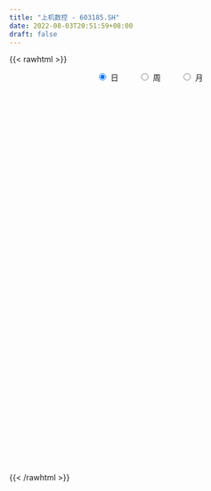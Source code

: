 ```yaml
---
title: "上机数控 - 603185.SH"
date: 2022-08-03T20:51:59+08:00
draft: false
---
```

{{< rawhtml >}}
    <div style="text-align: center">
        <label style="padding: 1rem;"><input style="margin-right: .5rem" type="radio" name="period" value="D" checked onclick="period_change(this)">日</label>
        <label style="padding: 1rem;"><input style="margin-right: .5rem" type="radio" name="period" value="W" onclick="period_change(this)">周</label>
        <label style="padding: 1rem;"><input style="margin-right: .5rem" type="radio" name="period" value="M" onclick="period_change(this)">月</label>
    </div>
    <div id="chart" style="height: 700px;"></div> 
    <script type="text/javascript">
        const D_v = [35356.27,65902.81,38173.73,32530.52,44086.34,30336.12,72070.98,59353.4,43643.13,31768.5,62332.47,64033.31,32643.42,41165.76,26646.53,53622.44,35625.21,34526.9,23149.82,34946.07,38146.72,21151.16,26712.38,19965.6,16470.96,16821.07,47825.18,46659.18,34553.63,26413.35,24777.55,46630.9,31850.04,30700.69,38168.5,27882.52,39093.82,33455.44,28102.19,37107.28,41260.29,21834.81,36614.37,49077.86,36300.41,31888.29,32019.71,29395.03,16864.3,17322.66,23358.68,23993.02,11719.01,25864.54,17323.69,26540.37,38815.5,53983.43,48086.22,29723.82,38841.86,29078.6,36995.48,26828.44,26902.37,23747.44,57864.35,37639.99,41862.5,38614.79,35098.95,28874.07,39854.58,81760.84,83347.77,77365.37,47004.96,90738.56,59543.5,31337.43,29884.36,42878.86,36464.15,31905.14,46389.33,31172.86,72357.53,69071.62,84807.82,53149.73,46926.28,31723.22,110501.59,72704.84,123154.33,76935.56,94757.09,74482.89,112387.64,88881.32,104615.59,96016.91,71527.98,74027.67,73702.1,57351.53,61778.54,79263.51,61787.36,86066.11,77920.04,76862.73,74388.63,110869.97,98229.41,62839.42,98525.18,78296.88,98652.89,101343.8,56640.5,46131.66,67243.17,74317.12,82616.16,53679.87,49417.91,58259.03,59217.74,83373.98,66961.65,130562.26,99735.46,100270.65,75016.24,88922.32,61071.69,64011.58,64533.47,61701.18,102602.67,88824.24,58376.45,66420.31,85990.35,53214.03,62814.38,40685.29,61523.63,34556.55,42452.83,65546.27,61476.4,51266.68,54157.41,40397.19,48619.95,47944.0,40128.37,51992.86,35407.77,40191.61,50566.82,31246.28,27489.87,35645.38,27121.36,20510.13,37149.2,39608.38,51889.5,35185.3,45781.98,28612.02,26492.29,17118.03,32873.75,41199.42,19758.65,29575.41,32712.05,24066.96,25927.08,24302.17,35313.54,34853.07,49512.32,38077.99,48138.35,51382.03,47689.87,82470.85,67482.18,39502.34,58878.33,56465.28,50312.21,31500.06,32738.77,19709.76,23533.12,43913.39,54427.85,27500.74,37334.77,33473.26,72049.17,40745.99,59094.33,30047.74,55286.87,40116.79,65003.41,71286.66,45848.49,68926.81,41750.7,29829.5,29442.08,23026.38,79938.32,71813.75,43216.47,60201.03,40486.24,38361.13,49365.19,32966.77,48326.89,62407.7,37471.69,49921.36,49921.39,46222.1,34660.65,37087.86,35382.23,36281.6,74193.34,83568.33,53590.58,54871.19,48515.47,71344.74,65042.87,102562.88,67498.33,48732.07,68648.23,50351.42,39070.51,61892.56,50986.43,37574.23,55262.31,53218.7,53235.39,42796.03,70848.2,52582.49,34136.28,76740.84,67517.87,84894.33,58439.95,38641.14,30207.95,33187.01,34273.17,44587.73,37186.59,65097.82,75288.66,76045.23,46678.97,97314.34,75509.67,42881.97,64570.34,57324.89,80677.74,90429.62,58750.83,42213.17,65889.83,44808.66,41807.82,52209.3,53207.96,67498.46,71822.22,33339.38,44443.85,50478.81,44414.38,27788.73,22639.52,34237.17,54558.99,52367.83,30035.35,47008.98,67730.17,41150.32,44029.7,36956.06,54815.08,32697.3,103333.12,72067.0,78179.14,62313.24,54941.17,56725.01,82974.28,110798.34,77123.34,54731.28,33763.22,39867.2,33335.95,33246.94,56620.98,56613.36,48497.48,32258.98,42610.54,34563.09,68591.26,56027.8,51272.43,40381.82,33355.49,33676.32,70215.89,51737.14,91845.31,37019.22,86969.23,48299.53,55247.18,59065.0,63853.79,81361.19,48391.67,35616.01,39547.32,32392.0,89120.63,55127.23,46004.91,36936.39,76029.75,52212.33,60649.08,79693.15,44569.9,37702.55,72306.89,48234.7,40208.11,35790.76,48381.89,37258.97,41907.77,46771.48,63602.03,45879.61,47153.89,43249.83,54234.89,48415.98,35399.32,53007.2,37465.91,50381.62,79100.48,65858.36,44165.38,40380.28,40398.81,41226.25,47132.07,61586.94,60479.48,75719.97,122385.59,94251.46,51033.08,70640.54,123722.6,230567.72,179727.08,127009.2,144370.52,91577.01,102691.41,73169.13,67974.67,101101.12,114010.17,139926.2,135347.1,90806.82,90802.11,116606.54,105767.76,58543.85,61031.29,87836.71,60793.07,89231.56,73856.24,70189.99,46527.31,69982.48,61480.48,37567.44,48976.3,49708.35,53732.98,60041.36,36002.27,59779.69,48256.72,41072.13,70242.22,52599.68,35097.51,20814.79,93084.15,68923.69,75126.69,94537.72,91707.59,89430.12,72994.36,39193.24,34203.86,58749.24,79089.51,42562.7,37383.7,31594.05,41570.07,45826.73,104836.24,123317.95,70531.23,69797.5,65571.71,61731.85,47560.5,63983.71,93257.96,107227.69,114886.64,156312.82,130521.5,94501.8,93461.53,148644.59,104335.87,153432.12,132990.12,122458.88,128594.78,117841.16,86968.46,78115.32,91695.56,99698.13,108296.81,127150.5,217831.46,181976.42,259453.19,173289.02,204062.09,143099.13,129430.27,120839.05,148254.4,149279.73,90097.99,128610.83,148081.89,93307.05,86827.86,99404.16,68246.22,107428.9,88939.38,83871.16,101456.9,75136.65,60921.53,108770.3,92681.5,91358.0]
const D_histogram = [0.0,-0.2233618234,-0.3836896129,-0.3592981134,-0.1430066752,0.0006711716,0.3095592763,0.3336811937,0.1970756197,0.1125835327,0.4063522855,0.8085625136,1.060532304,1.3494890851,1.3734565269,1.7234484109,1.8196362147,1.8407286847,1.7724375141,1.4274916615,0.9539674052,0.5756637289,0.3125759621,0.1341441904,-0.0185549655,-0.2555684123,-0.8674640295,-1.2246167035,-1.4937615425,-1.6104590938,-1.7603019286,-1.4927504975,-1.2435181759,-0.9949390288,-0.6177718574,-0.326428883,0.084854573,0.3025864812,0.3435044953,0.1494175187,-0.3786906306,-0.7468230407,-0.5788706719,-0.1366407409,0.1968066987,0.4907298467,0.6303962599,0.7546021013,0.7626073873,0.5309730568,0.4887306854,0.3033672487,0.1675119575,-0.05054983,-0.1350066387,-0.0875913507,0.3943808975,1.1691472688,1.7848472241,2.1745204886,2.0716710283,2.0079557383,1.4148715429,1.0207380392,0.5424467526,0.0671523037,-0.5014783266,-0.6598695657,-0.8467993787,-0.9907478191,-0.9862713264,-0.9850309166,-1.0742598431,-0.9380130827,-1.202791618,-1.0839103433,-1.0371975273,-1.291712115,-1.378595907,-1.4369545892,-1.307726697,-1.3180730656,-1.3332214447,-1.3226579578,-1.4970962693,-1.4379763292,-0.8755475871,-0.4035812791,0.3803421499,0.7224140171,0.7092511346,0.7169291386,1.1281119189,1.8823112179,2.5045461808,2.6789950634,3.1069995211,3.8647969841,3.7207572684,2.950545318,2.8687594987,2.5697417714,2.5547329131,2.1243004875,1.6745727097,1.1706066285,0.9103900168,0.9868245646,0.8417075447,1.3955974827,1.7701867879,2.6175432389,3.1856158687,2.3022598098,1.4296434435,0.8838508914,0.3550746964,-0.0435903282,0.0795758899,0.4868018068,0.375061158,-0.0161115862,0.3538991648,0.4902946787,-0.5816325008,-1.4280389578,-2.0376053325,-2.4544682209,-2.3433863267,-1.3153965852,0.3295761546,1.0547229694,1.7092025953,2.3571278943,1.7841714847,1.2556398182,0.517506768,0.0735256787,-0.8158347185,-1.6199716077,-1.2546234034,-1.3416968164,-1.2094917323,-0.9446590437,-1.6786500624,-2.4449968099,-3.2324645908,-3.4459017406,-4.4866588228,-5.0047695451,-5.2326715722,-4.4392133498,-3.4008235199,-2.2766580785,-2.5022153812,-2.6991543847,-3.1782158185,-3.7124044079,-3.647347928,-2.73145739,-1.8237598071,-1.8306293974,-1.8197151533,-1.6351730071,-1.3713639056,-1.0385812033,-0.8531436424,-0.728906843,-1.1469349984,-1.3027666412,-0.6021858954,-0.2470359518,0.5423592719,0.8567664675,1.1000857092,1.3059220665,1.5210850301,1.2838149076,1.0749762365,0.6135722373,-0.0395052559,-0.3495398391,-0.4402761077,-0.5103303324,-0.616192786,-0.2965651739,0.144122035,0.6736330874,0.8498089139,1.2815538799,1.4714067098,1.9768872109,2.2701162496,2.2342660033,2.5990390875,2.4859605384,1.6894532643,1.0487689297,0.3384738352,-0.0471366909,-0.2491245729,0.2048216145,0.8101439505,1.0702489263,1.3359437882,1.3979925944,1.9003199638,1.9427561773,1.7209214919,1.4222019723,1.2606562821,0.9322221535,1.291577067,1.8943171578,2.022740632,1.1686147043,0.528905178,-0.0410860023,-0.4187046964,-0.6026678501,0.2270877289,0.6947719358,0.5277868867,-0.6657079655,-0.9228475045,-0.8015146377,-0.2164763114,0.0131878749,0.1924740496,0.6704952458,0.6799287456,1.1753827223,1.8644886807,1.9172877883,1.6126258105,1.0719588211,0.5471140626,0.0182474895,0.708571081,1.5993990178,2.236894199,2.8066382891,3.4986791259,4.1497307592,5.6574981776,5.9561503643,5.2583994983,4.2147091017,3.6610854836,3.7850245364,3.5214401971,2.0571084317,0.2606900111,-1.0395617921,-1.2894861351,-2.1337402844,-1.5221519516,-2.3470711905,-1.4366043749,-0.5658708183,-0.6712458593,-2.3514015101,-2.6870778132,-1.3790402624,0.1714029554,0.3925925241,-0.2331346162,-1.3078583061,-2.4323769772,-2.6620747102,-2.8807846812,-1.4121265643,0.5808830375,2.8733263818,3.8737919616,5.5731102241,6.2238291873,5.8741716887,4.915840512,5.906091706,3.7924757381,0.6754118432,-0.3904865182,-2.1797656876,-3.9886381004,-4.7077679226,-5.5218790184,-5.4895705494,-4.9746367675,-6.4345562715,-7.9178876244,-8.4662075806,-7.8290558545,-6.4618772821,-5.6334698713,-5.1752549848,-4.8987532186,-3.4497201602,-3.845090372,-2.7932407412,-1.9877588462,0.3742143262,3.3579892171,5.242574731,6.4008579766,7.1396437946,6.6370540906,3.8117390091,0.8448878114,-0.8056095224,-1.3601652932,-1.1369230518,-1.8494829645,-1.7126006698,-2.7958188537,-5.1581659141,-6.9339107928,-7.4328200178,-7.8107547998,-7.5372679825,-6.8705093454,-6.3466913097,-5.6855052714,-4.3791809377,-4.3683853734,-4.3714253056,-3.5535955349,-2.9050588033,-1.6950334603,-0.5366233453,-0.2760844486,-0.1592968799,-0.1715541715,0.0643620647,-0.0544629307,0.1538085962,-0.2808201848,-0.7101619061,-1.2441669597,-1.4861973881,-1.3759864053,-1.4299064268,-1.0496519964,-0.3267382513,0.1264342601,0.3584141987,0.4509026038,0.7717253505,0.1360154372,-0.5397199324,-1.0245615516,-1.3026528572,-1.5663507971,-2.0167847395,-1.7564167108,-1.0429467014,-0.3568358232,0.1774175611,0.8644092788,1.2300740972,1.3915103976,1.417134988,1.1692673373,0.924958256,0.5812594475,0.7535529766,0.5467276197,0.6173098113,0.8655931439,0.9269173973,0.7227804039,0.3447186871,0.0840846668,0.2832184285,0.2297546861,0.4835629615,0.4930832632,0.3644582819,0.5042411945,0.5797800561,0.8427051561,0.8608467418,0.6428776275,0.7406235434,1.1181480432,1.5229725978,2.1314520304,2.2232787278,2.2979321035,2.3616051413,3.1927182294,3.95877763,5.0471437932,5.4827345584,5.9824744824,5.9854497931,5.0493387208,4.3050281284,3.2615021456,2.709498358,2.6000135275,3.191453713,3.4596113946,2.6576153972,1.6618325756,1.4570920232,0.9010547522,0.4582509966,-0.0177711018,-0.958679274,-1.5427648891,-2.352165747,-3.2626567616,-3.415531464,-3.5576571396,-3.0482442853,-2.99516227,-2.811793542,-2.8020472441,-2.5129808001,-2.0697548285,-2.3659261728,-2.2347844569,-1.8229142702,-1.2971974067,-0.8912901258,-0.1049206511,0.2739400508,0.4388004139,-0.304010293,-1.4899455303,-2.6008785792,-2.7914288577,-2.0243509947,-1.1004428203,-0.3622009926,-0.0634705185,-0.0442453494,0.2073173867,0.7140130474,1.3447737587,1.5972452823,1.8286715249,1.7919292721,1.9876355808,2.0781213167,2.8864305266,3.4849708774,3.4162113187,2.8541817509,2.3186439113,1.9877874431,1.6123253644,1.6282405156,2.1465703659,2.9394435445,0.561225871,-0.566877167,-1.2938981041,-1.6378467736,-1.6280323896,-1.1175977404,-0.7643182509,-1.0126086279,-1.2926902891,-1.0472973855,-0.447286212,-0.0683415834,-0.0257176036,0.0362276015,0.2664972958,0.6253288917,0.6609606409,0.8288762678,1.2100503121,2.2873588555,3.3136395514,3.672226222,4.7140822335,4.6663480418,4.5593414453,3.6873477241,2.4057290422,1.6374428652,0.942819544,0.8321524672,0.4710948662,-0.0686161005,-0.8297007589,-0.8925816961,-1.0843176382,-0.8509843656,-1.3545209435,-1.3625209894,-1.1342610505,-1.3346375144,-1.3523398236,-0.860332992,-1.1805559278,-1.6496050802]
const D_fast = [0.0,-0.2792022792,-0.535452472,-0.6008855008,-0.4203457314,-0.2765000917,0.1097778321,0.2173200479,0.1299833788,0.073637175,0.4689939991,1.0733448556,1.5904477221,2.2167767744,2.5841083479,3.3649623346,3.9160591922,4.3973338334,4.7721520413,4.7840791041,4.549046699,4.3146589549,4.1297151787,3.9848194546,3.8274815573,3.5265760075,2.6978143829,2.0345075331,1.3919223084,0.8726099837,0.2826916667,0.1770554735,0.1154082511,0.115252641,0.337976848,0.5477126017,0.980209701,1.2735882295,1.4003823674,1.2436497704,0.6208689635,0.0660307932,0.089265494,0.4973352398,0.8799843541,1.2965899638,1.5938554419,1.9067118086,2.1053689414,2.0064778752,2.0864181752,1.9768965506,1.8829192488,1.6522200038,1.5340115354,1.5595289857,2.1400964583,3.2071496468,4.2690614081,5.2023647948,5.6174330916,6.0557067362,5.8163404265,5.6773914326,5.3347118342,4.8762054612,4.1822052492,3.8588466188,3.4602169611,3.0685815659,2.826490227,2.5814729076,2.2236790203,2.12542251,1.5599460703,1.4078497591,1.1952631933,0.6178205768,0.1862878081,-0.2313095214,-0.4290133035,-0.7688779384,-1.1173316787,-1.4374326812,-1.98614506,-2.2865192023,-1.942977357,-1.5719063688,-0.6928974022,-0.1702220307,-0.0060721296,0.180838159,0.874048919,2.0988260225,3.3471975306,4.1913951791,5.396149517,7.1201462261,7.9062958274,7.8737202065,8.5091242619,8.8525419774,9.4762163475,9.5768590437,9.5457744433,9.3344600192,9.3018409118,9.6249816007,9.6902914669,10.5930807756,11.4102167778,12.9119590385,14.2764356355,13.968644529,13.4534390236,13.1286091943,12.6886016734,12.2790390667,12.4220992573,12.951025626,12.9330502666,12.5378496259,12.9963351681,13.2553043516,12.037969047,10.8345528505,9.7155851427,8.6851051991,8.2103405116,8.9094811068,10.6368478853,11.6256754424,12.7074557171,13.9446629897,13.8177494513,13.6031277394,12.9943713811,12.5687717115,11.4754526347,10.2663228435,10.318015197,9.89551758,9.7253497309,9.7540176586,8.6003641243,7.2227681743,5.6271842457,4.5522716607,2.3898498729,0.6205467642,-0.9155231558,-1.2318682709,-1.0436843209,-0.4886833992,-1.3397945472,-2.2115221469,-3.4851375353,-4.9474272266,-5.7942077287,-5.5611815382,-5.1094239071,-5.5739508467,-6.0179653909,-6.2422164966,-6.3212483714,-6.24811097,-6.2759593197,-6.333949231,-7.0387111361,-7.5202344391,-6.9702001672,-6.6768092116,-5.7518241698,-5.2232253574,-4.7048846883,-4.1725678144,-3.5771335934,-3.4934499889,-3.4335446009,-3.7415555408,-4.404509348,-4.8019288909,-5.0027341865,-5.2003709943,-5.4602816443,-5.2147953258,-4.7380776081,-4.0401582839,-3.6515302289,-2.899396793,-2.3416922856,-1.3419899818,-0.4812318807,0.0414843738,1.0560172299,1.5644288154,1.1902848574,0.8117927552,0.1861161195,-0.2112785793,-0.4755476046,0.0296039865,0.8374623102,1.3651295175,1.9648103264,2.3763572813,3.3537646416,3.8818898994,4.090285587,4.1471165605,4.3007349408,4.2053563506,4.8876055308,5.963924911,6.5980335433,6.0360612917,5.5285780599,4.948315379,4.4660205108,4.1313903945,5.0179179058,5.6592950966,5.6242567692,4.2643349256,3.7764835105,3.6974377179,4.2283569663,4.4613181213,4.6887228084,5.3343678161,5.5137835023,6.3030831596,7.4583112881,7.9904323428,8.0889268176,7.8162495336,7.4281832907,6.90387859,7.7713449517,9.062022643,10.2587413739,11.5301450363,13.0968556545,14.7853399776,17.7074819404,19.4951717182,20.1120207268,20.1220076056,20.4836553584,21.5538505453,22.1706262553,21.2205715979,19.48932568,17.9291834288,17.3568875519,15.9791983316,16.2102486765,14.7985616399,15.3498773618,16.0791432138,15.805956708,13.5379506797,12.5305049233,13.4937824085,15.0870763651,15.4064140649,14.7224032705,13.3207150041,11.5881020887,10.6928856782,9.7539795369,10.8696060126,13.0078363739,16.0186113136,17.9875248838,21.0801207023,23.2867969624,24.4056823859,24.6763113373,27.1430854577,25.9775884244,23.0293774903,21.8658574993,19.531636908,16.7256049701,14.8295331672,12.6349523169,11.2948681485,10.5661427385,7.4975841667,4.0347809077,1.3699090563,0.0497968187,-0.1984939294,-0.7784539864,-1.6140528461,-2.5622393846,-1.9756363662,-3.332279171,-2.9787397256,-2.6701975421,-0.2146707881,3.608601407,6.8038306036,9.5623283434,12.08602511,13.2426989287,11.3703185995,8.6146893546,6.7627896402,5.8681925462,5.8072040246,4.6322733707,4.3410054981,2.5588326007,-1.0930559382,-4.6022785151,-6.9593927446,-9.2900162265,-10.9008464049,-11.9517151041,-13.0145698958,-13.7747601753,-13.5632310761,-14.6445318551,-15.7404281138,-15.8109972268,-15.888725196,-15.102458218,-14.0782039394,-13.8866861548,-13.8097228061,-13.8648686406,-13.6128618882,-13.7453026162,-13.4985789403,-14.0034127675,-14.6102949653,-15.4553417588,-16.0689215343,-16.3027071528,-16.714103781,-16.5962623497,-15.9550331674,-15.470252091,-15.1486686028,-14.9434545467,-14.4297004624,-15.0314065164,-15.8420718691,-16.5830538762,-17.1868083961,-17.8420940353,-18.7967241625,-18.9754603116,-18.5227269775,-17.9258250551,-17.3472172805,-16.4441232431,-15.7709399004,-15.2616260006,-14.8817176632,-14.8372684796,-14.8503379969,-15.0487219436,-14.6880401702,-14.7581836222,-14.5332739778,-14.0685923592,-13.7755387565,-13.7989806489,-14.090862694,-14.3304755476,-14.0605371788,-14.0565622496,-13.6818632339,-13.5490721163,-13.5865825272,-13.320739316,-13.1002554404,-12.6266540513,-12.3933007801,-12.4505504875,-12.1676486858,-11.5105871752,-10.7250194711,-9.583677031,-8.9360306516,-8.2868942501,-7.6328199269,-6.0035272814,-4.2477734733,-1.8976213619,-0.091346957,1.9040115876,3.4033493466,3.7295729544,4.0615193941,3.8333689478,3.9587397497,4.499258301,5.8885619148,7.021622445,6.884030297,6.3037056192,6.4632380726,6.1324644896,5.8042234832,5.3237586094,4.1431806187,3.1734037813,1.7759614867,0.0498062817,-0.9569512867,-1.9884912473,-2.2411394643,-2.9368480165,-3.456427674,-4.1471931872,-4.4863719432,-4.5605846786,-5.4482375662,-5.8757919645,-5.9196503454,-5.7182328336,-5.535148084,-4.7750087722,-4.3276630576,-4.053102591,-4.8719158712,-6.430337491,-8.1914901847,-9.0798976776,-8.8189075632,-8.170110094,-7.5224185144,-7.2395556699,-7.2313918382,-6.9279997554,-6.2428008329,-5.2758466818,-4.6240638378,-3.9354697139,-3.5242296486,-2.8316144448,-2.2215983798,-0.6916815381,0.7781015319,1.563394803,1.7149106729,1.7590338112,1.9251242037,1.9527434662,2.3757187463,3.430691188,4.9584252527,2.720514047,1.4506917172,0.400196254,-0.3532141089,-0.7504078222,-0.5193726081,-0.3571726813,-0.8586152153,-1.4618694488,-1.4783008916,-0.9901112711,-0.6282520383,-0.5920574595,-0.521055354,-0.2241613357,0.291002483,0.4918743925,0.8670090863,1.5506957087,3.199843966,5.0545345498,6.3311777758,8.5515543458,9.6704071644,10.7032359293,10.7530791391,10.0728927178,9.7139672571,9.2550488219,9.3524198619,9.1091359775,8.5522709856,7.5837611375,7.2977347763,6.8349194246,6.8555066058,6.0133397921,5.6647094988,5.6094041751,5.0753683325,4.7195810675,4.9965046511,4.3811427334,3.4996923109]
const D_slow = [0.0,-0.0558404558,-0.1517628591,-0.2415873874,-0.2773390562,-0.2771712633,-0.1997814442,-0.1163611458,-0.0670922409,-0.0389463577,0.0626417137,0.264782342,0.5299154181,0.8672876893,1.2106518211,1.6415139238,2.0964229774,2.5566051486,2.9997145272,3.3565874425,3.5950792938,3.7389952261,3.8171392166,3.8506752642,3.8460365228,3.7821444198,3.5652784124,3.2591242365,2.8856838509,2.4830690775,2.0429935953,1.6698059709,1.358926427,1.1101916698,0.9557487054,0.8741414847,0.8953551279,0.9710017482,1.0568778721,1.0942322517,0.9995595941,0.8128538339,0.6681361659,0.6339759807,0.6831776554,0.8058601171,0.963459182,1.1521097074,1.3427615542,1.4755048184,1.5976874897,1.6735293019,1.7154072913,1.7027698338,1.6690181741,1.6471203364,1.7457155608,2.038002378,2.484214184,3.0278443062,3.5457620633,4.0477509978,4.4014688836,4.6566533934,4.7922650815,4.8090531575,4.6836835758,4.5187161844,4.3070163397,4.059329385,3.8127615534,3.5665038242,3.2979388634,3.0634355928,2.7627376883,2.4917601024,2.2324607206,1.9095326918,1.5648837151,1.2056450678,0.8787133935,0.5491951272,0.215889766,-0.1147747235,-0.4890487908,-0.8485428731,-1.0674297699,-1.1683250896,-1.0732395522,-0.8926360479,-0.7153232642,-0.5360909796,-0.2540629999,0.2165148046,0.8426513498,1.5124001157,2.2891499959,3.255349242,4.185538559,4.9231748885,5.6403647632,6.2828002061,6.9214834343,7.4525585562,7.8712017336,8.1638533907,8.3914508949,8.6381570361,8.8485839223,9.1974832929,9.6400299899,10.2944157996,11.0908197668,11.6663847192,12.0237955801,12.244758303,12.333526977,12.322629395,12.3425233675,12.4642238192,12.5579891087,12.5539612121,12.6424360033,12.765009673,12.6196015478,12.2625918083,11.7531904752,11.13957342,10.5537268383,10.224877692,10.3072717306,10.570952473,10.9982531218,11.5875350954,12.0335779666,12.3474879211,12.4768646131,12.4952460328,12.2912873532,11.8862944512,11.5726386004,11.2372143963,10.9348414632,10.6986767023,10.2790141867,9.6677649842,8.8596488365,7.9981734014,6.8765086957,5.6253163094,4.3171484163,3.2073450789,2.3571391989,1.7879746793,1.162420834,0.4876322378,-0.3069217168,-1.2350228188,-2.1468598007,-2.8297241482,-3.2856641,-3.7433214494,-4.1982502377,-4.6070434895,-4.9498844659,-5.2095297667,-5.4228156773,-5.605042388,-5.8917761376,-6.2174677979,-6.3680142718,-6.4297732597,-6.2941834418,-6.0799918249,-5.8049703976,-5.4784898809,-5.0982186234,-4.7772648965,-4.5085208374,-4.3551277781,-4.3650040921,-4.4523890518,-4.5624580788,-4.6900406619,-4.8440888584,-4.9182301519,-4.8821996431,-4.7137913713,-4.5013391428,-4.1809506728,-3.8130989954,-3.3188771927,-2.7513481303,-2.1927816295,-1.5430218576,-0.921531723,-0.4991684069,-0.2369761745,-0.1523577157,-0.1641418884,-0.2264230316,-0.175217628,0.0273183596,0.2948805912,0.6288665382,0.9783646869,1.4534446778,1.9391337221,2.3693640951,2.7249145882,3.0400786587,3.2731341971,3.5960284638,4.0696077533,4.5752929113,4.8674465873,4.9996728819,4.9894013813,4.8847252072,4.7340582447,4.7908301769,4.9645231608,5.0964698825,4.9300428911,4.699331015,4.4989523556,4.4448332777,4.4481302464,4.4962487588,4.6638725703,4.8338547567,5.1277004373,5.5938226074,6.0731445545,6.4763010071,6.7442907124,6.8810692281,6.8856311005,7.0627738707,7.4626236252,8.0218471749,8.7235067472,9.5981765286,10.6356092184,12.0499837628,13.5390213539,14.8536212285,15.9072985039,16.8225698748,17.7688260089,18.6491860582,19.1634631661,19.2286356689,18.9687452209,18.6463736871,18.112938616,17.7324006281,17.1456328305,16.7864817367,16.6450140322,16.4772025673,15.8893521898,15.2175827365,14.8728226709,14.9156734097,15.0138215408,14.9555378867,14.6285733102,14.0204790659,13.3549603884,12.6347642181,12.281732577,12.4269533364,13.1452849318,14.1137329222,15.5070104782,17.0629677751,18.5315106972,19.7604708252,21.2369937517,22.1851126863,22.3539656471,22.2563440175,21.7114025956,20.7142430705,19.5373010898,18.1568313352,16.7844386979,15.540779506,13.9321404381,11.9526685321,9.8361166369,7.8788526733,6.2633833527,4.8550158849,3.5612021387,2.336513834,1.474083794,0.512811201,-0.1854989843,-0.6824386959,-0.5888851143,0.2506121899,1.5612558727,3.1614703668,4.9463813155,6.6056448381,7.5585795904,7.7698015432,7.5683991626,7.2283578393,6.9441270764,6.4817563353,6.0536061678,5.3546514544,4.0651099759,2.3316322777,0.4734272732,-1.4792614267,-3.3635784223,-5.0812057587,-6.6678785861,-8.089254904,-9.1840501384,-10.2761464817,-11.3690028081,-12.2574016919,-12.9836663927,-13.4074247578,-13.5415805941,-13.6106017062,-13.6504259262,-13.6933144691,-13.6772239529,-13.6908396856,-13.6523875365,-13.7225925827,-13.9001330592,-14.2111747992,-14.5827241462,-14.9267207475,-15.2841973542,-15.5466103533,-15.6282949161,-15.5966863511,-15.5070828014,-15.3943571505,-15.2014258129,-15.1674219536,-15.3023519367,-15.5584923246,-15.8841555389,-16.2757432382,-16.779939423,-17.2190436007,-17.4797802761,-17.5689892319,-17.5246348416,-17.3085325219,-17.0010139976,-16.6531363982,-16.2988526512,-16.0065358169,-15.7752962529,-15.629981391,-15.4415931469,-15.3049112419,-15.1505837891,-14.9341855031,-14.7024561538,-14.5217610528,-14.4355813811,-14.4145602144,-14.3437556072,-14.2863169357,-14.1654261953,-14.0421553795,-13.9510408091,-13.8249805105,-13.6800354964,-13.4693592074,-13.254147522,-13.0934281151,-12.9082722292,-12.6287352184,-12.247992069,-11.7151290614,-11.1593093794,-10.5848263535,-9.9944250682,-9.1962455109,-8.2065511033,-6.944765155,-5.5740815154,-4.0784628948,-2.5821004466,-1.3197657664,-0.2435087343,0.5718668021,1.2492413916,1.8992447735,2.6971082018,3.5620110504,4.2264148997,4.6418730436,5.0061460494,5.2314097375,5.3459724866,5.3415297111,5.1018598926,4.7161686704,4.1281272336,3.3124630432,2.4585801773,1.5691658923,0.807104821,0.0583142535,-0.644634132,-1.345145943,-1.9733911431,-2.4908298502,-3.0823113934,-3.6410075076,-4.0967360752,-4.4210354268,-4.6438579583,-4.6700881211,-4.6016031084,-4.4919030049,-4.5679055781,-4.9403919607,-5.5906116055,-6.2884688199,-6.7945565686,-7.0696672737,-7.1602175218,-7.1760851514,-7.1871464888,-7.1353171421,-6.9568138803,-6.6206204406,-6.22130912,-5.7641412388,-5.3161589208,-4.8192500256,-4.2997196964,-3.5781120648,-2.7068693454,-1.8528165157,-1.139271078,-0.5596101002,-0.0626632394,0.3404181017,0.7474782306,1.2841208221,2.0189817082,2.159288176,2.0175688842,1.6940943582,1.2846326648,0.8776245674,0.5982251323,0.4071455696,0.1539934126,-0.1691791597,-0.4310035061,-0.5428250591,-0.5599104549,-0.5663398558,-0.5572829555,-0.4906586315,-0.3343264086,-0.1690862484,0.0381328186,0.3406453966,0.9124851105,1.7408949983,2.6589515538,3.8374721122,5.0040591227,6.143894484,7.065731415,7.6671636756,8.0765243919,8.3122292779,8.5202673947,8.6380411112,8.6208870861,8.4134618964,8.1903164724,7.9192370628,7.7064909714,7.3678607356,7.0272304882,6.7436652256,6.410005847,6.0719208911,5.8568376431,5.5616986611,5.1492973911]
const D_data = [['2020-07-15', 56.61, 55.79, 55.68, 57.45],['2020-07-16', 56.2, 52.29, 50.22, 59.87],['2020-07-17', 53.0, 51.78, 50.5, 53.5],['2020-07-20', 52.5, 53.4, 51.22, 53.81],['2020-07-21', 53.1, 56.22, 52.72, 57.11],['2020-07-22', 55.91, 56.19, 55.0, 57.18],['2020-07-23', 55.19, 59.58, 53.2, 60.5],['2020-07-24', 59.9, 57.15, 55.6, 60.64],['2020-07-27', 57.79, 55.03, 54.5, 58.24],['2020-07-28', 55.3, 55.2, 53.4, 55.5],['2020-07-29', 54.84, 60.72, 54.3, 60.72],['2020-07-30', 60.97, 64.48, 59.76, 65.88],['2020-07-31', 65.0, 65.18, 63.78, 65.7],['2020-08-03', 65.84, 68.18, 64.59, 69.38],['2020-08-04', 68.85, 66.95, 65.47, 68.85],['2020-08-05', 66.81, 73.5, 66.32, 73.63],['2020-08-06', 73.04, 73.22, 70.12, 74.08],['2020-08-07', 72.23, 74.4, 71.51, 75.4],['2020-08-10', 74.4, 75.0, 72.52, 75.4],['2020-08-11', 75.0, 72.15, 71.4, 77.88],['2020-08-12', 71.85, 69.77, 67.38, 72.65],['2020-08-13', 68.74, 69.79, 68.0, 70.38],['2020-08-14', 70.36, 70.39, 69.26, 73.45],['2020-08-17', 70.39, 70.98, 69.69, 71.8],['2020-08-18', 71.15, 71.0, 70.05, 71.76],['2020-08-19', 69.01, 69.32, 68.38, 70.78],['2020-08-20', 69.98, 62.39, 62.39, 69.98],['2020-08-21', 62.97, 62.6, 61.99, 66.24],['2020-08-24', 62.97, 61.35, 59.61, 63.48],['2020-08-25', 63.72, 61.35, 60.27, 63.72],['2020-08-26', 61.11, 59.18, 58.52, 61.78],['2020-08-27', 59.18, 63.69, 58.65, 64.0],['2020-08-28', 63.28, 63.98, 62.82, 64.37],['2020-08-31', 63.9, 64.6, 63.88, 67.0],['2020-09-01', 65.18, 67.41, 64.32, 67.5],['2020-09-02', 68.07, 67.9, 67.01, 68.6],['2020-09-03', 67.9, 71.34, 67.51, 73.0],['2020-09-04', 70.0, 70.91, 68.8, 71.75],['2020-09-07', 69.51, 69.8, 67.6, 71.31],['2020-09-08', 69.01, 66.79, 65.53, 69.58],['2020-09-09', 64.14, 60.7, 60.28, 65.72],['2020-09-10', 61.51, 59.95, 59.9, 62.5],['2020-09-11', 57.87, 65.7, 57.67, 65.89],['2020-09-14', 66.18, 70.6, 65.82, 71.18],['2020-09-15', 70.85, 71.46, 69.88, 72.98],['2020-09-16', 71.8, 73.05, 71.33, 74.19],['2020-09-17', 72.36, 72.87, 71.12, 73.65],['2020-09-18', 73.18, 74.1, 71.51, 74.47],['2020-09-21', 74.03, 73.79, 73.1, 75.57],['2020-09-22', 73.5, 70.9, 70.9, 73.79],['2020-09-23', 72.31, 73.16, 70.58, 74.42],['2020-09-24', 73.0, 71.3, 70.0, 74.55],['2020-09-25', 71.63, 71.48, 70.46, 72.46],['2020-09-28', 71.9, 69.78, 69.61, 74.5],['2020-09-29', 70.89, 70.8, 69.65, 72.13],['2020-09-30', 71.9, 72.5, 70.22, 73.22],['2020-10-09', 76.0, 79.75, 75.75, 79.75],['2020-10-12', 83.0, 87.73, 82.51, 87.73],['2020-10-13', 87.73, 91.02, 84.46, 93.62],['2020-10-14', 91.35, 92.9, 89.3, 94.0],['2020-10-15', 93.8, 89.68, 89.01, 94.5],['2020-10-16', 91.23, 91.9, 90.0, 92.56],['2020-10-19', 93.74, 85.46, 84.7, 94.0],['2020-10-20', 85.75, 86.9, 83.23, 87.08],['2020-10-21', 87.0, 84.78, 83.0, 89.18],['2020-10-22', 84.04, 83.16, 80.03, 84.04],['2020-10-23', 86.5, 79.66, 77.8, 87.5],['2020-10-26', 80.66, 83.02, 79.0, 83.49],['2020-10-27', 83.0, 81.75, 80.54, 83.35],['2020-10-28', 81.7, 81.25, 74.85, 82.31],['2020-10-29', 81.13, 82.5, 79.5, 83.89],['2020-10-30', 82.05, 82.21, 81.14, 83.35],['2020-11-02', 82.0, 80.5, 79.57, 83.6],['2020-11-03', 87.33, 83.1, 77.98, 87.33],['2020-11-04', 82.99, 77.28, 75.58, 83.96],['2020-11-05', 78.26, 81.15, 75.59, 81.69],['2020-11-06', 81.88, 80.18, 77.77, 82.61],['2020-11-09', 79.2, 75.2, 72.35, 79.79],['2020-11-10', 73.95, 75.55, 71.11, 76.0],['2020-11-11', 74.52, 74.58, 73.3, 76.55],['2020-11-12', 74.16, 76.17, 73.58, 76.38],['2020-11-13', 75.25, 73.79, 72.38, 77.18],['2020-11-16', 73.6, 72.65, 68.58, 73.6],['2020-11-17', 73.32, 71.9, 70.99, 74.13],['2020-11-18', 71.9, 67.96, 67.9, 72.84],['2020-11-19', 68.25, 69.3, 66.64, 69.8],['2020-11-20', 69.3, 76.23, 68.18, 76.23],['2020-11-23', 77.0, 77.23, 75.63, 78.11],['2020-11-24', 78.08, 84.38, 77.41, 84.95],['2020-11-25', 84.34, 82.2, 81.2, 85.0],['2020-11-26', 82.02, 79.1, 78.18, 83.21],['2020-11-27', 79.01, 79.83, 78.8, 81.55],['2020-11-30', 85.0, 86.71, 82.35, 87.81],['2020-12-01', 86.78, 95.38, 85.95, 95.38],['2020-12-02', 97.0, 99.3, 96.25, 101.49],['2020-12-03', 103.0, 98.1, 96.0, 104.0],['2020-12-04', 98.97, 105.51, 97.78, 107.89],['2020-12-07', 105.45, 116.06, 104.98, 116.06],['2020-12-08', 112.0, 110.0, 105.62, 117.0],['2020-12-09', 108.0, 103.0, 102.35, 109.02],['2020-12-10', 102.3, 112.41, 101.82, 113.3],['2020-12-11', 111.66, 111.69, 110.45, 119.51],['2020-12-14', 115.0, 117.4, 112.3, 119.21],['2020-12-15', 115.8, 113.89, 109.88, 116.95],['2020-12-16', 114.0, 113.88, 111.97, 117.49],['2020-12-17', 111.0, 112.9, 109.11, 113.68],['2020-12-18', 112.77, 115.9, 112.01, 117.9],['2020-12-21', 118.52, 121.6, 116.0, 123.2],['2020-12-22', 120.01, 120.62, 117.41, 124.09],['2020-12-23', 122.62, 132.68, 122.0, 132.68],['2020-12-24', 131.89, 135.57, 130.8, 141.0],['2020-12-25', 136.0, 148.0, 133.34, 149.0],['2020-12-28', 146.21, 152.2, 146.01, 154.97],['2020-12-29', 150.0, 136.98, 136.98, 150.7],['2020-12-30', 135.5, 135.54, 132.24, 142.5],['2020-12-31', 135.8, 138.45, 134.5, 140.09],['2021-01-04', 136.99, 138.0, 128.0, 140.58],['2021-01-05', 137.0, 139.0, 131.5, 140.75],['2021-01-06', 138.05, 146.57, 134.63, 147.4],['2021-01-07', 146.49, 153.57, 142.0, 159.88],['2021-01-08', 151.06, 150.0, 145.5, 152.97],['2021-01-11', 148.0, 147.07, 143.51, 153.88],['2021-01-12', 145.52, 158.49, 145.11, 160.18],['2021-01-13', 157.0, 159.09, 156.16, 169.72],['2021-01-14', 158.5, 143.18, 143.18, 158.5],['2021-01-15', 140.37, 141.77, 138.8, 146.58],['2021-01-18', 141.41, 141.11, 136.18, 143.7],['2021-01-19', 141.25, 140.57, 138.0, 146.7],['2021-01-20', 139.71, 145.98, 139.51, 146.04],['2021-01-21', 155.0, 160.58, 151.0, 160.58],['2021-01-22', 165.0, 176.64, 165.0, 176.64],['2021-01-25', 178.01, 173.59, 169.51, 183.5],['2021-01-26', 174.25, 179.1, 174.23, 189.8],['2021-01-27', 178.87, 185.8, 176.58, 191.0],['2021-01-28', 176.0, 174.05, 171.0, 180.0],['2021-01-29', 180.0, 174.58, 165.79, 181.3],['2021-02-01', 174.47, 171.0, 167.0, 179.85],['2021-02-02', 173.0, 173.5, 163.28, 175.92],['2021-02-03', 173.0, 165.77, 162.2, 175.0],['2021-02-04', 163.5, 162.99, 157.0, 167.0],['2021-02-05', 166.25, 176.98, 165.0, 179.29],['2021-02-08', 179.35, 172.65, 164.5, 182.28],['2021-02-09', 175.23, 176.08, 171.01, 181.56],['2021-02-10', 178.68, 179.5, 170.02, 181.0],['2021-02-18', 181.21, 166.15, 163.98, 183.49],['2021-02-19', 163.0, 161.44, 155.75, 166.65],['2021-02-22', 161.5, 156.0, 156.0, 168.38],['2021-02-23', 151.0, 159.0, 149.01, 161.3],['2021-02-24', 156.39, 143.1, 143.1, 158.0],['2021-02-25', 145.0, 142.5, 140.77, 145.0],['2021-02-26', 138.37, 140.71, 136.5, 142.47],['2021-03-01', 148.0, 151.7, 143.0, 154.78],['2021-03-02', 153.53, 156.99, 150.5, 158.5],['2021-03-03', 155.12, 161.95, 155.05, 164.76],['2021-03-04', 158.86, 145.76, 145.76, 158.88],['2021-03-05', 138.98, 143.0, 133.13, 144.95],['2021-03-08', 144.79, 135.28, 135.28, 144.9],['2021-03-09', 134.5, 128.96, 128.7, 135.99],['2021-03-10', 134.02, 132.0, 130.13, 135.89],['2021-03-11', 133.68, 142.41, 131.6, 143.4],['2021-03-12', 143.0, 144.99, 140.05, 145.1],['2021-03-15', 140.42, 134.0, 132.5, 142.76],['2021-03-16', 137.63, 132.2, 129.99, 138.79],['2021-03-17', 131.88, 132.89, 126.3, 133.56],['2021-03-18', 133.14, 133.21, 130.96, 134.5],['2021-03-19', 129.6, 134.0, 128.51, 134.9],['2021-03-22', 133.09, 132.04, 131.13, 134.79],['2021-03-23', 132.5, 130.69, 128.6, 134.0],['2021-03-24', 129.7, 121.52, 120.3, 131.88],['2021-03-25', 120.0, 121.4, 116.83, 122.46],['2021-03-26', 122.5, 131.95, 122.36, 133.51],['2021-03-29', 130.42, 129.23, 127.65, 132.12],['2021-03-30', 128.32, 136.99, 128.32, 138.1],['2021-03-31', 135.0, 133.71, 131.8, 137.0],['2021-04-01', 134.43, 134.27, 133.9, 138.9],['2021-04-02', 133.45, 135.18, 133.28, 136.68],['2021-04-06', 136.9, 136.82, 135.66, 141.0],['2021-04-07', 136.12, 131.51, 126.51, 136.68],['2021-04-08', 130.2, 130.94, 128.5, 132.21],['2021-04-09', 128.55, 126.0, 125.28, 130.49],['2021-04-12', 125.37, 120.18, 118.99, 126.8],['2021-04-13', 121.1, 121.08, 119.01, 123.46],['2021-04-14', 121.08, 121.78, 119.3, 123.81],['2021-04-15', 119.51, 120.56, 118.03, 121.46],['2021-04-16', 119.91, 118.5, 113.6, 122.36],['2021-04-19', 119.0, 123.35, 116.58, 124.21],['2021-04-20', 123.0, 126.17, 122.1, 130.91],['2021-04-21', 126.14, 129.56, 126.03, 130.97],['2021-04-22', 127.5, 127.0, 122.8, 128.78],['2021-04-23', 126.14, 132.09, 126.14, 132.35],['2021-04-26', 134.0, 131.28, 130.6, 136.7],['2021-04-27', 136.53, 138.0, 133.61, 140.36],['2021-04-28', 137.0, 138.78, 136.39, 145.5],['2021-04-29', 138.58, 136.81, 134.8, 140.49],['2021-04-30', 136.0, 144.4, 135.51, 144.5],['2021-05-06', 143.02, 140.96, 138.0, 143.78],['2021-05-07', 139.5, 131.5, 131.0, 139.54],['2021-05-10', 127.3, 130.6, 127.26, 132.31],['2021-05-11', 127.3, 126.59, 122.58, 127.5],['2021-05-12', 126.61, 127.78, 125.54, 128.6],['2021-05-13', 125.42, 128.34, 124.41, 128.34],['2021-05-14', 127.61, 137.2, 126.55, 137.55],['2021-05-17', 135.52, 142.37, 135.33, 142.37],['2021-05-18', 141.01, 141.17, 138.32, 141.78],['2021-05-19', 142.65, 143.7, 141.18, 145.27],['2021-05-20', 143.01, 143.25, 140.27, 145.29],['2021-05-21', 145.38, 151.8, 145.31, 153.2],['2021-05-24', 153.0, 149.3, 149.01, 153.77],['2021-05-25', 148.98, 147.28, 142.29, 148.98],['2021-05-26', 147.35, 146.53, 145.02, 148.0],['2021-05-27', 148.0, 148.49, 144.01, 149.11],['2021-05-28', 146.89, 146.4, 143.0, 148.7],['2021-05-31', 145.4, 156.49, 144.0, 157.0],['2021-06-01', 156.36, 163.98, 155.36, 166.0],['2021-06-02', 163.71, 162.21, 159.76, 167.99],['2021-06-03', 162.0, 149.88, 148.2, 162.54],['2021-06-04', 147.99, 149.9, 146.98, 150.8],['2021-06-07', 149.98, 148.4, 145.1, 149.98],['2021-06-08', 148.5, 148.76, 146.62, 151.8],['2021-06-09', 149.95, 149.94, 147.15, 150.0],['2021-06-10', 149.94, 164.93, 149.94, 164.93],['2021-06-11', 165.1, 164.98, 161.98, 168.88],['2021-06-15', 166.0, 159.05, 158.18, 166.99],['2021-06-16', 157.89, 143.15, 143.15, 157.89],['2021-06-17', 143.3, 151.0, 143.3, 152.42],['2021-06-18', 152.1, 155.34, 149.6, 156.6],['2021-06-21', 153.0, 163.3, 149.52, 164.8],['2021-06-22', 163.82, 161.61, 158.1, 165.0],['2021-06-23', 161.45, 162.81, 160.45, 167.1],['2021-06-24', 165.0, 169.34, 162.11, 173.88],['2021-06-25', 167.18, 166.01, 165.06, 171.0],['2021-06-28', 166.04, 174.93, 166.04, 175.55],['2021-06-29', 174.91, 182.56, 172.54, 184.0],['2021-06-30', 181.0, 178.95, 173.86, 181.0],['2021-07-01', 178.98, 176.1, 174.0, 182.0],['2021-07-02', 173.0, 172.87, 168.5, 179.0],['2021-07-05', 173.95, 171.8, 169.3, 176.88],['2021-07-06', 173.01, 170.1, 167.2, 174.94],['2021-07-07', 168.3, 187.11, 167.01, 187.11],['2021-07-08', 187.18, 195.88, 187.18, 200.18],['2021-07-09', 194.62, 199.5, 189.8, 201.6],['2021-07-12', 199.0, 205.15, 197.22, 209.5],['2021-07-13', 202.68, 213.95, 202.01, 215.69],['2021-07-14', 211.0, 221.6, 209.8, 233.5],['2021-07-15', 219.91, 243.76, 219.0, 243.76],['2021-07-16', 249.1, 240.0, 237.86, 261.99],['2021-07-19', 238.8, 232.96, 230.01, 244.48],['2021-07-20', 228.37, 229.9, 225.0, 234.99],['2021-07-21', 232.0, 237.21, 230.0, 242.02],['2021-07-22', 237.6, 250.0, 235.3, 252.5],['2021-07-23', 248.49, 250.3, 242.1, 253.65],['2021-07-26', 248.5, 235.5, 225.31, 253.6],['2021-07-27', 236.0, 226.16, 225.5, 242.99],['2021-07-28', 221.72, 226.39, 215.31, 229.98],['2021-07-29', 232.54, 237.1, 224.0, 240.46],['2021-07-30', 235.01, 227.93, 222.0, 235.87],['2021-08-02', 225.6, 246.64, 225.6, 246.75],['2021-08-03', 245.0, 228.99, 226.5, 245.0],['2021-08-04', 226.0, 251.88, 224.01, 251.89],['2021-08-05', 251.79, 257.8, 241.0, 263.0],['2021-08-06', 254.07, 249.51, 247.66, 262.47],['2021-08-09', 244.97, 226.02, 224.56, 247.0],['2021-08-10', 225.89, 237.6, 224.13, 242.6],['2021-08-11', 234.0, 261.36, 233.64, 261.36],['2021-08-12', 262.0, 273.8, 262.0, 278.55],['2021-08-13', 272.5, 264.31, 260.2, 273.95],['2021-08-16', 264.2, 254.8, 251.8, 264.2],['2021-08-17', 254.81, 246.05, 242.22, 260.0],['2021-08-18', 248.5, 240.0, 236.07, 251.88],['2021-08-19', 241.55, 247.45, 230.0, 248.9],['2021-08-20', 250.0, 246.0, 238.0, 250.0],['2021-08-23', 250.97, 270.6, 250.97, 270.6],['2021-08-24', 279.95, 288.0, 277.0, 295.88],['2021-08-25', 289.0, 306.6, 289.0, 306.69],['2021-08-26', 300.68, 304.0, 300.1, 309.96],['2021-08-27', 312.03, 326.0, 307.0, 332.8],['2021-08-30', 325.0, 326.3, 308.68, 335.6],['2021-08-31', 324.95, 321.98, 313.98, 332.8],['2021-09-01', 323.0, 317.87, 306.12, 343.0],['2021-09-02', 319.8, 349.66, 318.56, 349.66],['2021-09-03', 352.8, 314.7, 314.69, 358.12],['2021-09-06', 306.13, 292.9, 283.23, 309.74],['2021-09-07', 290.3, 310.56, 290.24, 313.4],['2021-09-08', 309.0, 295.85, 294.99, 313.44],['2021-09-09', 297.0, 286.39, 275.57, 299.0],['2021-09-10', 291.6, 292.57, 282.01, 295.0],['2021-09-13', 293.1, 285.8, 284.5, 299.01],['2021-09-14', 287.12, 292.36, 283.4, 297.31],['2021-09-15', 291.39, 298.0, 285.8, 303.19],['2021-09-16', 299.5, 268.2, 268.2, 299.87],['2021-09-17', 262.0, 256.0, 249.0, 262.51],['2021-09-22', 250.0, 257.18, 249.12, 264.7],['2021-09-23', 259.13, 267.0, 255.04, 270.99],['2021-09-24', 267.63, 276.86, 256.66, 281.63],['2021-09-27', 278.0, 272.0, 258.58, 281.0],['2021-09-28', 270.01, 267.11, 264.31, 276.0],['2021-09-29', 263.74, 263.2, 258.0, 272.99],['2021-09-30', 266.02, 279.5, 261.0, 283.88],['2021-10-08', 284.36, 256.45, 252.25, 284.36],['2021-10-11', 262.0, 273.73, 262.0, 279.6],['2021-10-12', 274.02, 273.7, 268.52, 280.79],['2021-10-13', 274.0, 301.07, 269.2, 301.07],['2021-10-14', 308.5, 324.85, 306.0, 324.85],['2021-10-15', 318.0, 327.87, 316.51, 327.9],['2021-10-18', 325.0, 332.04, 322.12, 335.88],['2021-10-19', 332.0, 337.95, 331.0, 341.03],['2021-10-20', 336.0, 329.39, 327.46, 339.0],['2021-10-21', 309.0, 296.45, 296.45, 309.72],['2021-10-22', 295.0, 281.92, 277.25, 296.45],['2021-10-25', 281.92, 287.0, 277.28, 292.8],['2021-10-26', 290.0, 294.94, 284.52, 297.5],['2021-10-27', 291.51, 303.8, 290.7, 308.1],['2021-10-28', 303.0, 290.5, 286.87, 304.81],['2021-10-29', 288.0, 299.05, 282.97, 300.6],['2021-11-01', 303.5, 280.19, 279.49, 306.99],['2021-11-02', 277.01, 252.28, 252.17, 277.01],['2021-11-03', 251.0, 244.0, 239.0, 253.98],['2021-11-04', 247.9, 248.26, 244.01, 253.0],['2021-11-05', 245.0, 241.2, 241.0, 248.3],['2021-11-08', 238.01, 242.57, 236.45, 243.0],['2021-11-09', 245.0, 243.66, 242.22, 247.58],['2021-11-10', 245.0, 238.95, 234.18, 245.0],['2021-11-11', 238.13, 238.0, 227.39, 241.32],['2021-11-12', 243.0, 246.15, 242.2, 251.9],['2021-11-15', 242.0, 228.58, 228.0, 242.78],['2021-11-16', 228.45, 223.37, 223.0, 230.0],['2021-11-17', 225.0, 231.0, 223.09, 231.09],['2021-11-18', 230.0, 228.46, 224.08, 231.5],['2021-11-19', 235.0, 236.81, 230.5, 241.99],['2021-11-22', 234.28, 239.77, 233.05, 243.9],['2021-11-23', 236.0, 230.1, 228.68, 237.35],['2021-11-24', 231.0, 227.2, 224.0, 231.0],['2021-11-25', 226.31, 223.78, 222.25, 227.87],['2021-11-26', 222.25, 225.5, 222.25, 229.88],['2021-11-29', 222.45, 219.42, 217.4, 226.57],['2021-11-30', 222.41, 221.85, 219.4, 227.16],['2021-12-01', 217.0, 211.17, 202.28, 217.0],['2021-12-02', 207.07, 206.52, 206.18, 211.49],['2021-12-03', 204.9, 199.8, 198.0, 206.49],['2021-12-06', 200.8, 198.2, 197.0, 204.88],['2021-12-07', 199.0, 199.0, 193.0, 200.58],['2021-12-08', 199.92, 193.81, 192.6, 200.88],['2021-12-09', 193.0, 196.94, 192.0, 198.74],['2021-12-10', 196.4, 201.45, 195.11, 204.81],['2021-12-13', 202.05, 198.95, 197.65, 202.88],['2021-12-14', 198.95, 196.01, 195.2, 199.79],['2021-12-15', 196.05, 193.26, 193.08, 201.5],['2021-12-16', 193.5, 195.55, 191.79, 195.69],['2021-12-17', 192.61, 180.9, 179.5, 193.03],['2021-12-20', 179.06, 174.5, 169.88, 182.0],['2021-12-21', 175.56, 170.91, 169.49, 175.57],['2021-12-22', 171.69, 168.25, 167.83, 172.6],['2021-12-23', 167.22, 163.51, 160.0, 167.44],['2021-12-24', 162.77, 155.43, 155.0, 163.5],['2021-12-27', 155.5, 159.88, 152.55, 162.96],['2021-12-28', 160.64, 164.6, 158.37, 165.85],['2021-12-29', 164.08, 164.99, 162.2, 166.48],['2021-12-30', 164.99, 163.82, 162.68, 166.5],['2021-12-31', 164.52, 166.98, 164.48, 171.56],['2022-01-04', 167.0, 164.2, 161.14, 167.5],['2022-01-05', 165.08, 161.72, 159.42, 166.59],['2022-01-06', 160.5, 159.3, 157.01, 161.46],['2022-01-07', 160.4, 154.0, 153.6, 161.4],['2022-01-10', 151.74, 151.28, 150.12, 155.98],['2022-01-11', 151.28, 146.8, 146.53, 152.16],['2022-01-12', 148.82, 151.12, 147.21, 152.31],['2022-01-13', 150.12, 144.6, 144.21, 151.13],['2022-01-14', 144.17, 146.0, 143.74, 149.88],['2022-01-17', 149.0, 147.54, 143.99, 149.49],['2022-01-18', 146.78, 144.64, 143.32, 148.33],['2022-01-19', 144.27, 139.5, 137.32, 144.84],['2022-01-20', 139.4, 134.1, 133.41, 139.4],['2022-01-21', 134.09, 131.95, 131.77, 137.5],['2022-01-24', 131.0, 135.64, 131.0, 137.43],['2022-01-25', 134.5, 131.03, 130.76, 136.38],['2022-01-26', 132.69, 133.68, 131.25, 136.67],['2022-01-27', 133.65, 129.71, 129.0, 138.08],['2022-01-28', 131.5, 126.0, 125.0, 133.36],['2022-02-07', 128.85, 127.76, 126.61, 129.64],['2022-02-08', 127.39, 126.01, 122.22, 127.76],['2022-02-09', 125.01, 127.91, 122.88, 128.1],['2022-02-10', 127.5, 124.38, 123.23, 128.28],['2022-02-11', 123.99, 119.6, 119.05, 123.99],['2022-02-14', 118.98, 121.93, 118.11, 125.28],['2022-02-15', 123.78, 125.65, 119.62, 125.78],['2022-02-16', 125.91, 127.4, 124.38, 128.9],['2022-02-17', 126.75, 132.46, 126.05, 134.18],['2022-02-18', 131.4, 128.0, 126.8, 131.44],['2022-02-21', 127.16, 128.5, 126.2, 129.45],['2022-02-22', 127.0, 129.14, 125.58, 131.31],['2022-02-23', 130.3, 142.05, 130.1, 142.05],['2022-02-24', 143.5, 147.2, 142.0, 150.68],['2022-02-25', 153.5, 158.81, 148.18, 159.1],['2022-02-28', 156.99, 158.1, 151.77, 158.73],['2022-03-01', 157.56, 165.36, 156.13, 169.5],['2022-03-02', 162.0, 164.83, 158.0, 165.33],['2022-03-03', 163.98, 154.68, 153.65, 164.0],['2022-03-04', 152.32, 156.17, 150.5, 158.17],['2022-03-07', 153.08, 150.63, 150.32, 156.38],['2022-03-08', 150.8, 154.99, 148.18, 159.68],['2022-03-09', 159.0, 161.1, 148.89, 161.1],['2022-03-10', 166.44, 173.85, 162.2, 175.28],['2022-03-11', 169.24, 175.25, 168.03, 179.77],['2022-03-14', 173.98, 163.4, 162.01, 173.98],['2022-03-15', 160.3, 158.46, 158.36, 167.49],['2022-03-16', 162.77, 167.06, 153.0, 167.06],['2022-03-17', 169.77, 162.27, 162.02, 169.77],['2022-03-18', 162.27, 162.28, 160.27, 166.08],['2022-03-21', 163.0, 160.31, 159.01, 165.3],['2022-03-22', 158.0, 150.99, 149.8, 158.0],['2022-03-23', 152.12, 151.02, 149.21, 153.86],['2022-03-24', 149.01, 143.48, 141.24, 149.2],['2022-03-25', 142.99, 135.82, 135.4, 144.0],['2022-03-28', 134.82, 140.16, 133.82, 141.52],['2022-03-29', 141.16, 136.98, 136.57, 141.9],['2022-03-30', 139.6, 143.66, 137.0, 143.66],['2022-03-31', 142.2, 137.1, 136.6, 143.48],['2022-04-01', 134.36, 137.0, 134.0, 139.65],['2022-04-06', 135.55, 132.95, 131.23, 135.99],['2022-04-07', 131.88, 134.89, 131.6, 138.88],['2022-04-08', 134.44, 136.65, 133.0, 139.65],['2022-04-11', 134.12, 125.6, 125.43, 134.53],['2022-04-12', 125.6, 128.18, 124.63, 128.9],['2022-04-13', 127.0, 130.99, 125.11, 135.0],['2022-04-14', 132.53, 133.1, 130.5, 135.6],['2022-04-15', 131.5, 132.6, 129.11, 134.57],['2022-04-18', 130.99, 139.54, 130.0, 139.56],['2022-04-19', 139.0, 137.0, 136.66, 141.98],['2022-04-20', 136.0, 135.43, 135.03, 138.68],['2022-04-21', 125.0, 121.89, 121.89, 125.0],['2022-04-22', 110.03, 109.7, 109.7, 115.91],['2022-04-25', 103.8, 102.01, 102.01, 110.7],['2022-04-26', 103.22, 107.0, 103.22, 112.0],['2022-04-27', 105.25, 117.7, 105.08, 117.7],['2022-04-28', 122.23, 122.01, 119.85, 125.67],['2022-04-29', 122.2, 122.59, 118.16, 124.16],['2022-05-05', 122.0, 118.7, 117.8, 124.42],['2022-05-06', 115.48, 114.99, 113.87, 116.97],['2022-05-09', 114.11, 117.68, 113.91, 119.6],['2022-05-10', 114.46, 122.3, 114.02, 125.4],['2022-05-11', 122.99, 126.8, 121.22, 130.31],['2022-05-12', 125.0, 124.72, 123.5, 126.97],['2022-05-13', 125.8, 126.29, 123.4, 126.8],['2022-05-16', 127.3, 124.12, 123.9, 128.2],['2022-05-17', 124.08, 128.26, 123.22, 128.38],['2022-05-18', 128.54, 128.7, 126.6, 131.41],['2022-05-19', 126.02, 141.57, 125.55, 141.57],['2022-05-20', 145.45, 144.87, 141.54, 146.5],['2022-05-23', 143.99, 140.39, 138.79, 144.77],['2022-05-24', 140.41, 134.8, 134.5, 143.0],['2022-05-25', 134.21, 134.11, 129.2, 136.5],['2022-05-26', 135.0, 136.01, 132.6, 139.32],['2022-05-27', 138.5, 135.0, 132.78, 139.73],['2022-05-30', 136.25, 140.31, 134.25, 140.6],['2022-05-31', 142.02, 149.72, 140.18, 152.58],['2022-06-01', 151.53, 159.0, 150.22, 160.1],['2022-06-02', 113.0, 116.65, 110.79, 123.35],['2022-06-06', 115.02, 123.1, 112.53, 128.0],['2022-06-07', 124.23, 122.61, 122.6, 128.28],['2022-06-08', 123.29, 123.54, 120.14, 126.17],['2022-06-09', 121.8, 125.91, 121.5, 127.2],['2022-06-10', 123.3, 132.6, 122.0, 134.55],['2022-06-13', 130.01, 132.29, 130.0, 134.77],['2022-06-14', 129.66, 124.36, 120.06, 129.66],['2022-06-15', 124.93, 121.6, 118.18, 125.74],['2022-06-16', 121.13, 127.11, 121.13, 130.5],['2022-06-17', 125.28, 133.18, 124.5, 134.5],['2022-06-20', 133.3, 132.78, 132.66, 137.98],['2022-06-21', 132.0, 129.59, 127.71, 133.86],['2022-06-22', 130.2, 130.04, 128.62, 134.58],['2022-06-23', 133.8, 132.99, 127.8, 133.99],['2022-06-24', 132.56, 136.5, 131.5, 137.99],['2022-06-27', 137.95, 134.0, 133.6, 140.0],['2022-06-28', 134.79, 136.8, 128.58, 138.08],['2022-06-29', 136.47, 141.81, 136.1, 149.74],['2022-06-30', 142.0, 155.99, 141.98, 155.99],['2022-07-01', 160.1, 163.5, 157.7, 168.88],['2022-07-04', 160.0, 162.01, 155.33, 162.24],['2022-07-05', 162.1, 178.21, 159.0, 178.21],['2022-07-06', 176.59, 171.65, 170.0, 179.5],['2022-07-07', 171.0, 174.99, 166.1, 174.99],['2022-07-08', 174.99, 167.0, 165.58, 175.0],['2022-07-11', 164.28, 159.52, 155.22, 168.5],['2022-07-12', 159.0, 163.14, 159.0, 168.77],['2022-07-13', 165.0, 162.3, 158.99, 167.18],['2022-07-14', 162.0, 169.35, 160.67, 170.0],['2022-07-15', 170.0, 166.68, 165.94, 177.0],['2022-07-18', 165.11, 163.39, 158.43, 166.68],['2022-07-19', 162.0, 157.94, 156.76, 162.36],['2022-07-20', 157.5, 164.95, 157.42, 165.0],['2022-07-21', 163.0, 163.0, 160.1, 165.21],['2022-07-22', 164.7, 168.78, 163.0, 171.59],['2022-07-25', 168.78, 159.0, 157.86, 169.9],['2022-07-26', 157.39, 163.76, 155.25, 165.8],['2022-07-27', 163.01, 167.3, 161.4, 168.99],['2022-07-28', 167.7, 161.95, 160.51, 167.99],['2022-07-29', 161.47, 163.46, 159.12, 165.39],['2022-08-01', 163.0, 171.1, 159.25, 175.01],['2022-08-02', 167.9, 161.38, 160.56, 171.1],['2022-08-03', 163.99, 157.0, 155.3, 165.93]]
const W_v = [1512.39,371860.79,547367.45,445994.38,300471.23,216389.69,266712.81,274032.12,291272.02,388699.81,201055.73,133421.55,121959.62,105716.15,94437.2,91038.9,97238.06,55772.5,100986.29,76215.23,70236.85,125714.85,68803.29,65823.16,175836.28,137897.32,111372.91,89382.92,88930.41,83216.65,130891.98,137853.14,103465.1,150638.16,133485.96,116519.54,136206.78,304635.62,223971.57,14488.21,68936.47,96015.5,62910.18,53803.36,46602.96,46218.3,45711.25,41430.84,50045.84,60695.06,93439.18,58618.1,130238.9,292739.14,169664.68,220112.23,260590.35,393189.23,211666.43,172515.1,215765.15,156278.97,201992.88,219907.67,198353.99,128351.38,251730.12,154216.99,93864.05,112217.86,159123.4,140683.92,160404.93,262105.12,147320.49,286339.01,85885.87,222563.78,269245.54,236967.63,238377.36,234420.83,191586.84,144106.15,147741.99,164225.47,169300.97,164918.94,178681.3,93257.67,69728.6,38815.5,199713.93,172338.08,182090.3,329333.52,254382.71,218289.01,285678.67,478053.41,476384.35,338387.82,381899.7499999999,346327.43,433459.25,323987.98,317230.3099999999,494506.93,353920.59,213621.0,139204.38,242032.68,272843.95,224092.95,185139.96,176278.57,153189.62,123407.23,142321.8,221963.76,296023.57,106777.49,151395.1,224785.79,225291.72,292816.07,234050.03,182264.87,230538.24,217813.36,283016.08,342337.15,274300.56,258934.23,253598.39,326234.13,179442.45,360425.02,320964.61,302092.11,286545.76,128262.04,129079.8,54558.99,238292.65,271831.26,324225.56,359390.46,219684.43,226521.35,214713.86,337786.79,307826.69,245067.63,266310.61,294921.57,172615.46,235419.86,228453.91,285813.57,213302.79,414423.44,655691.02,538817.27,558359.26,462527.08,372748.87,285747.7,152417.63,245152.17,271838.35,419725.81,112187.6,251989.01,347145.04,315192.79,379356.0,623442.24,641811.77,474318.63,894708.3800000001,770719.5600000001,664324.8400000001,455214.1900000001,410325.62,292809.8]
const W_histogram = [0.0,0.3803532764,0.7855696236,0.9006248288,0.6866060541,0.5012607412,0.5122160172,0.4057888992,0.4576338643,0.5455694386,0.3688368188,0.2592774415,0.0316855396,-0.027008393,-0.1962347237,-0.3143795026,-0.7190675608,-1.3334707391,-1.7498725822,-2.0406049503,-2.2460802129,-1.9246547,-1.9121304265,-1.8036147427,-1.3455027242,-1.0389396098,-0.6623775452,-1.2461547141,-1.5636760644,-1.6366686004,-1.5501148782,-1.436678876,-1.1488832663,-0.853615346,-0.7222737194,-0.4659823822,-0.1220501287,0.2494897837,0.4166244501,0.5078339557,0.6042284826,0.6138414216,0.5901327065,0.5467127958,0.5494042613,0.4347380527,0.3759789083,0.2938577673,0.29454091,0.3432261605,0.4122819927,0.4716770702,0.672714378,1.0334212947,1.2144802617,1.4468166699,1.7666533454,2.162660224,2.5054157919,2.4962787004,2.8893373767,2.9763314357,2.165809906,1.5948311647,1.1371104215,0.7558259544,0.5779231232,0.1845075669,0.008067625,0.0151452785,0.0232472225,-0.7891816872,-1.2297608833,-1.1165355127,-0.9518717198,-0.359378478,0.0715310197,0.7645078017,1.4419986107,1.5310838817,1.8277781144,2.40463353,3.1973112071,3.2321136115,2.541472668,2.0117578746,1.9602798302,1.4320355664,1.4979494156,1.2261299615,0.9863767389,1.1746261626,1.9313003493,1.4436714095,1.1422725195,0.6785104744,-0.142497955,-0.5805481253,-0.6802524876,0.8479828652,2.0700895017,2.9058167897,5.2288104817,5.6922955599,6.2995588236,5.6884343655,7.0832604595,7.2893279009,7.007514981,6.426367777,4.360053826,1.2908551152,-0.7798993648,-2.1336637231,-3.790556224,-4.9714171704,-5.4437199483,-6.2267231703,-7.0420154518,-6.472842214,-5.1326835049,-4.9766842538,-4.3727195314,-2.9416960385,-2.3369533034,-1.7085053556,-0.3552411434,-0.1953794679,0.5046824658,1.26233748,3.2751712848,6.8468969837,9.2655712476,8.7287031207,9.1523936407,9.7023892372,8.167602174,11.661868715,12.2719409359,10.3231595041,5.9276408849,3.8805132873,2.2410231882,-0.7016063726,1.7236928056,-0.1078403139,-0.485597433,-4.7162949253,-7.1216619682,-9.1525766408,-10.947188143,-13.3929982218,-14.3428150893,-15.6892433843,-17.4919019891,-17.0836210732,-16.8374791243,-16.3496779199,-16.084813364,-15.4199821978,-14.5328839474,-12.5753513441,-8.5906927042,-5.6594740552,-2.1431717648,-0.4849521628,-0.9380643853,-0.9247073342,-0.7152100088,-0.6282532031,-1.8241918874,-1.4733396386,-1.4756469466,-0.4896697259,1.5297671849,2.2719952037,1.6284324876,2.335253949,2.8652172937,3.4248778318,5.4772099552,6.8453343,7.4535057483,7.6909227906,7.1924561261,6.1697370576]
const W_fast = [0.0,0.4754415954,1.0770503486,1.417261761,1.3748944998,1.3148643722,1.4538736525,1.4488937593,1.6151471905,1.8394751244,1.7549517094,1.7102116924,1.4905411755,1.4250951445,1.2068101329,1.0100704784,0.4256155299,-0.5221553332,-1.3760253218,-2.1769089275,-2.9439042433,-3.1036424053,-3.5691507385,-3.9115387404,-3.7898024029,-3.7429741909,-3.5320065127,-4.4273223601,-5.1357627265,-5.6179224126,-5.9188974099,-6.1646311268,-6.1640563337,-6.0821922498,-6.131419053,-5.9916233114,-5.67820359,-5.2442912318,-4.9730004528,-4.7548324584,-4.5073808108,-4.3443075164,-4.2204830548,-4.1272247666,-3.9871822358,-3.9931639311,-3.9579283485,-3.9665850477,-3.8922666775,-3.7577748868,-3.5856485564,-3.4083342115,-3.0391183092,-2.4200560688,-1.9353770364,-1.3413364607,-0.5798364488,0.3568354858,1.3259450016,1.9408775853,3.0562706057,3.8873475236,3.6182784704,3.4460075203,3.2725643825,3.080236404,3.0468143536,2.699525689,2.5251026534,2.5359666265,2.5498803761,1.5401560446,0.7921366277,0.6262281201,0.5529239831,1.0555726054,1.5043648581,2.3884685904,3.426459052,3.8983152935,4.6519540548,5.8299678529,7.4219733318,8.264804139,8.2095313625,8.1827560378,8.621347951,8.4511125787,8.8915137819,8.9262268182,8.9330677803,9.4149737446,10.6544730187,10.5277619312,10.5119311711,10.2177967447,9.3611638265,8.7779766248,8.5082091406,10.2484402098,11.9880692217,13.5502507071,17.1804470195,19.0670059878,21.2491589573,22.0601430906,25.2257842994,27.2541837161,28.7242495414,29.7496942816,28.7733937871,26.0269088551,23.7611795339,21.8739992449,19.269467688,16.845752449,15.012519684,12.6728356694,10.097039525,9.0480022093,9.1049900422,8.0168182298,7.5276030694,8.2232025526,8.243706962,8.4450285708,9.7094824972,9.8204993057,10.6467318558,11.71997124,14.551597866,19.8350478109,24.5701148867,26.21542254,28.9272114702,31.9028043759,32.4099178562,38.819651576,42.4977090308,43.1297174751,40.2161090771,39.1391098014,38.0598754993,34.9418443453,37.798066725,35.939573527,35.4404170496,30.030645826,25.844863291,21.5258044583,16.9943959203,11.200336286,6.6648156462,1.3960765051,-4.7795575969,-8.6421819493,-12.6054097815,-16.2050280571,-19.9613668422,-23.1515312254,-25.8976539619,-27.0839591946,-25.2469737308,-23.7306235956,-20.7501142464,-19.2131326851,-19.9007610039,-20.1185807864,-20.0878859631,-20.1579924582,-21.8099791143,-21.8274617752,-22.1986808198,-21.3351210306,-18.9332423236,-17.6230155038,-17.859470098,-16.5688351493,-15.3225674813,-13.9066874852,-10.485052873,-7.4055949532,-4.9340470679,-2.7738993279,-1.4742519609,-0.954536765]
const W_slow = [0.0,0.0950883191,0.291480725,0.5166369322,0.6882884457,0.813603631,0.9416576353,1.0431048601,1.1575133262,1.2939056858,1.3861148906,1.4509342509,1.4588556358,1.4521035376,1.4030448566,1.324449981,1.1446830908,0.811315406,0.3738472604,-0.1363039772,-0.6978240304,-1.1789877054,-1.657020312,-2.1079239977,-2.4442996787,-2.7040345812,-2.8696289675,-3.181167646,-3.5720866621,-3.9812538122,-4.3687825317,-4.7279522507,-5.0151730673,-5.2285769038,-5.4091453337,-5.5256409292,-5.5561534614,-5.4937810155,-5.3896249029,-5.262666414,-5.1116092934,-4.958148938,-4.8106157613,-4.6739375624,-4.5365864971,-4.4279019839,-4.3339072568,-4.260442815,-4.1868075875,-4.1010010474,-3.9979305492,-3.8800112816,-3.7118326871,-3.4534773635,-3.149857298,-2.7881531306,-2.3464897942,-1.8058247382,-1.1794707903,-0.5554011151,0.166933229,0.9110160879,1.4524685644,1.8511763556,2.135453961,2.3244104496,2.4688912304,2.5150181221,2.5170350284,2.520821348,2.5266331536,2.3293377318,2.021897511,1.7427636328,1.5047957029,1.4149510834,1.4328338383,1.6239607887,1.9844604414,2.3672314118,2.8241759404,3.4253343229,4.2246621247,5.0326905276,5.6680586945,6.1709981632,6.6610681207,7.0190770123,7.3935643662,7.7000968566,7.9466910414,8.240347582,8.7231726693,9.0840905217,9.3696586516,9.5392862702,9.5036617815,9.3585247501,9.1884616282,9.4004573445,9.91797972,10.6444339174,11.9516365378,13.3747104278,14.9496001337,16.3717087251,18.14252384,19.9648558152,21.7167345604,23.3233265047,24.4133399612,24.7360537399,24.5410788987,24.007662968,23.060023912,21.8171696194,20.4562396323,18.8995588397,17.1390549768,15.5208444233,14.2376735471,12.9935024836,11.9003226008,11.1648985911,10.5806602653,10.1535339264,10.0647236406,10.0158787736,10.14204939,10.45763376,11.2764265812,12.9881508272,15.3045436391,17.4867194193,19.7748178294,22.2004151387,24.2423156822,27.157782861,30.225768095,32.806557971,34.2884681922,35.258596514,35.8188523111,35.6434507179,36.0743739193,36.0474138409,35.9260144826,34.7469407513,32.9665252592,30.6783810991,27.9415840633,24.5933345078,21.0076307355,17.0853198894,12.7123443922,8.4414391239,4.2320693428,0.1446498628,-3.8765534782,-7.7315490276,-11.3647700145,-14.5086078505,-16.6562810265,-18.0711495404,-18.6069424816,-18.7281805223,-18.9626966186,-19.1938734521,-19.3726759543,-19.5297392551,-19.985787227,-20.3541221366,-20.7230338732,-20.8454513047,-20.4630095085,-19.8950107075,-19.4879025856,-18.9040890984,-18.187784775,-17.331565317,-15.9622628282,-14.2509292532,-12.3875528161,-10.4648221185,-8.666708087,-7.1242738226]
const W_data = [['2018-12-28', 49.1, 49.1, 49.1, 49.1],['2019-01-04', 54.01, 55.06, 48.18, 55.06],['2019-01-11', 57.0, 58.0, 53.68, 60.39],['2019-01-18', 57.51, 56.51, 52.38, 58.18],['2019-01-25', 56.0, 52.84, 52.75, 57.12],['2019-02-01', 53.25, 52.7, 51.0, 55.2],['2019-02-15', 53.1, 55.22, 52.52, 57.94],['2019-02-22', 55.24, 54.0, 53.5, 58.85],['2019-03-01', 54.35, 56.34, 54.1, 57.36],['2019-03-08', 56.68, 57.75, 55.87, 63.92],['2019-03-15', 57.66, 54.75, 53.71, 59.99],['2019-03-22', 55.13, 55.27, 54.3, 56.39],['2019-03-29', 54.26, 53.2, 51.81, 55.2],['2019-04-04', 53.3, 54.75, 53.15, 55.16],['2019-04-12', 54.81, 52.86, 52.1, 55.88],['2019-04-19', 53.06, 52.71, 51.52, 53.5],['2019-04-26', 52.85, 47.46, 47.46, 53.35],['2019-04-30', 46.85, 41.38, 40.58, 46.88],['2019-05-10', 39.9, 39.91, 37.38, 40.5],['2019-05-17', 39.52, 38.06, 38.02, 40.88],['2019-05-24', 37.96, 36.0, 34.61, 37.96],['2019-05-31', 35.98, 41.11, 35.7, 41.84],['2019-06-06', 40.24, 36.4, 36.11, 40.89],['2019-06-14', 36.62, 36.17, 36.08, 38.44],['2019-06-21', 35.97, 40.5, 35.81, 40.9],['2019-06-28', 40.35, 39.35, 39.1, 43.34],['2019-07-05', 40.0, 41.0, 39.93, 41.88],['2019-07-12', 41.0, 27.2, 26.83, 41.47],['2019-07-19', 27.14, 26.48, 26.09, 27.74],['2019-07-26', 26.47, 26.66, 25.0, 27.5],['2019-08-02', 26.51, 26.82, 25.98, 28.38],['2019-08-09', 26.86, 25.85, 25.11, 28.19],['2019-08-16', 25.95, 27.39, 25.51, 27.76],['2019-08-23', 27.49, 27.53, 27.15, 28.68],['2019-08-30', 26.46, 25.24, 25.13, 27.76],['2019-09-06', 25.18, 26.6, 25.06, 26.86],['2019-09-12', 26.66, 28.3, 26.28, 29.32],['2019-09-20', 28.1, 29.85, 27.35, 30.66],['2019-09-27', 30.0, 28.24, 27.36, 31.45],['2019-09-30', 28.46, 27.6, 27.6, 28.46],['2019-10-11', 27.7, 27.88, 26.73, 27.96],['2019-10-18', 28.08, 26.85, 26.7, 29.29],['2019-10-25', 26.81, 26.18, 25.76, 26.85],['2019-11-01', 26.1, 25.53, 25.1, 26.73],['2019-11-08', 25.74, 25.78, 25.44, 26.38],['2019-11-15', 25.66, 23.76, 23.7, 25.66],['2019-11-22', 23.72, 23.69, 23.55, 24.18],['2019-11-29', 23.69, 22.67, 22.38, 23.85],['2019-12-06', 22.81, 23.12, 22.31, 23.24],['2019-12-13', 23.2, 23.52, 22.67, 23.65],['2019-12-20', 23.54, 23.82, 23.43, 24.5],['2019-12-27', 23.81, 23.84, 23.22, 24.26],['2020-01-03', 24.1, 26.24, 24.1, 26.25],['2020-01-10', 25.65, 29.94, 25.62, 30.3],['2020-01-17', 29.9, 29.59, 28.57, 30.94],['2020-01-23', 29.6, 32.0, 29.3, 33.28],['2020-02-07', 28.8, 35.52, 26.5, 35.52],['2020-02-14', 36.15, 39.7, 35.27, 43.47],['2020-02-21', 40.23, 42.7, 39.7, 44.0],['2020-02-28', 42.11, 41.08, 39.49, 44.8],['2020-03-06', 42.01, 49.3, 42.01, 53.07],['2020-03-13', 47.76, 49.2, 43.89, 49.79],['2020-03-20', 49.4, 38.22, 36.0, 49.68],['2020-03-27', 36.76, 39.22, 32.1, 39.22],['2020-04-03', 38.6, 39.23, 33.98, 39.99],['2020-04-10', 39.51, 38.99, 37.63, 41.1],['2020-04-17', 38.91, 40.9, 37.71, 43.44],['2020-04-24', 40.59, 37.31, 36.68, 40.59],['2020-04-30', 36.5, 38.92, 34.0, 40.0],['2020-05-08', 38.5, 41.13, 38.33, 41.25],['2020-05-15', 41.14, 41.56, 40.21, 42.51],['2020-05-22', 41.17, 29.13, 28.42, 41.76],['2020-05-29', 28.81, 29.89, 27.55, 31.79],['2020-06-05', 29.94, 35.27, 29.58, 35.88],['2020-06-12', 35.86, 36.07, 34.78, 36.88],['2020-06-19', 36.86, 43.17, 34.91, 44.0],['2020-06-24', 43.99, 44.01, 42.81, 45.18],['2020-07-03', 44.85, 50.9, 44.28, 51.51],['2020-07-10', 51.0, 55.57, 47.91, 57.5],['2020-07-17', 56.27, 51.78, 50.22, 59.87],['2020-07-24', 52.5, 57.15, 51.22, 60.64],['2020-07-31', 57.79, 65.18, 53.4, 65.88],['2020-08-07', 65.84, 74.4, 64.59, 75.4],['2020-08-14', 74.4, 70.39, 67.38, 77.88],['2020-08-21', 70.39, 62.6, 61.99, 71.8],['2020-08-28', 62.97, 63.98, 58.52, 64.37],['2020-09-04', 63.9, 70.91, 63.88, 73.0],['2020-09-11', 69.51, 65.7, 57.67, 71.31],['2020-09-18', 66.18, 74.1, 65.82, 74.47],['2020-09-25', 74.03, 71.48, 70.0, 75.57],['2020-09-30', 71.9, 72.5, 69.61, 74.5],['2020-10-09', 76.0, 79.75, 75.75, 79.75],['2020-10-16', 83.0, 91.9, 82.51, 94.5],['2020-10-23', 93.74, 79.66, 77.8, 94.0],['2020-10-30', 80.66, 82.21, 74.85, 83.89],['2020-11-06', 82.0, 80.18, 75.58, 87.33],['2020-11-13', 79.2, 73.79, 71.11, 79.79],['2020-11-20', 73.6, 76.23, 66.64, 76.23],['2020-11-27', 77.0, 79.83, 75.63, 85.0],['2020-12-04', 85.0, 105.51, 82.35, 107.89],['2020-12-11', 105.45, 111.69, 101.82, 119.51],['2020-12-18', 115.0, 115.9, 109.11, 119.21],['2020-12-25', 118.52, 148.0, 116.0, 149.0],['2020-12-31', 146.21, 138.45, 132.24, 154.97],['2021-01-08', 136.99, 150.0, 128.0, 159.88],['2021-01-15', 148.0, 141.77, 138.8, 169.72],['2021-01-22', 141.41, 176.64, 136.18, 176.64],['2021-01-29', 178.01, 174.58, 165.79, 191.0],['2021-02-05', 174.47, 176.98, 157.0, 179.85],['2021-02-10', 179.35, 179.5, 164.5, 182.28],['2021-02-19', 181.21, 161.44, 155.75, 183.49],['2021-02-26', 161.5, 140.71, 136.5, 168.38],['2021-03-05', 148.0, 143.0, 133.13, 164.76],['2021-03-12', 144.79, 144.99, 128.7, 145.1],['2021-03-19', 140.42, 134.0, 126.3, 142.76],['2021-03-26', 133.09, 131.95, 116.83, 134.79],['2021-04-02', 130.42, 135.18, 127.65, 138.9],['2021-04-09', 136.9, 126.0, 125.28, 141.0],['2021-04-16', 125.37, 118.5, 113.6, 126.8],['2021-04-23', 119.0, 132.09, 116.58, 132.35],['2021-04-30', 134.0, 144.4, 130.6, 145.5],['2021-05-07', 143.02, 131.5, 131.0, 143.78],['2021-05-14', 127.3, 137.2, 122.58, 137.55],['2021-05-21', 135.52, 151.8, 135.33, 153.2],['2021-05-28', 153.0, 146.4, 142.29, 153.77],['2021-06-04', 145.4, 149.9, 144.0, 167.99],['2021-06-11', 149.98, 164.98, 145.1, 168.88],['2021-06-18', 166.0, 155.34, 143.15, 166.99],['2021-06-25', 153.0, 166.01, 149.52, 173.88],['2021-07-02', 166.04, 172.87, 166.04, 184.0],['2021-07-09', 173.95, 199.5, 167.01, 201.6],['2021-07-16', 199.0, 240.0, 197.22, 261.99],['2021-07-23', 238.8, 250.3, 225.0, 253.65],['2021-07-30', 248.5, 227.93, 215.31, 253.6],['2021-08-06', 225.6, 249.51, 224.01, 263.0],['2021-08-13', 244.97, 264.31, 224.13, 278.55],['2021-08-20', 264.2, 246.0, 230.0, 264.2],['2021-08-27', 250.97, 326.0, 250.97, 332.8],['2021-09-03', 325.0, 314.7, 306.12, 358.12],['2021-09-10', 306.13, 292.57, 275.57, 313.44],['2021-09-17', 293.1, 256.0, 249.0, 303.19],['2021-09-24', 250.0, 276.86, 249.12, 281.63],['2021-09-30', 278.0, 279.5, 258.0, 283.88],['2021-10-08', 284.36, 256.45, 252.25, 284.36],['2021-10-15', 262.0, 327.87, 262.0, 327.9],['2021-10-22', 325.0, 281.92, 277.25, 341.03],['2021-10-29', 281.92, 299.05, 277.28, 308.1],['2021-11-05', 303.5, 241.2, 239.0, 306.99],['2021-11-12', 238.01, 246.15, 227.39, 251.9],['2021-11-19', 242.0, 236.81, 223.0, 242.78],['2021-11-26', 234.28, 225.5, 222.25, 243.9],['2021-12-03', 222.45, 199.8, 198.0, 227.16],['2021-12-10', 200.8, 201.45, 192.0, 204.88],['2021-12-17', 202.05, 180.9, 179.5, 202.88],['2021-12-24', 179.06, 155.43, 155.0, 182.0],['2021-12-31', 155.5, 166.98, 152.55, 171.56],['2022-01-07', 167.0, 154.0, 153.6, 167.5],['2022-01-14', 151.74, 146.0, 143.74, 155.98],['2022-01-21', 149.0, 131.95, 131.77, 149.49],['2022-01-28', 131.0, 126.0, 125.0, 138.08],['2022-02-11', 128.85, 119.6, 119.05, 129.64],['2022-02-18', 118.98, 128.0, 118.11, 134.18],['2022-02-25', 127.16, 158.81, 125.58, 159.1],['2022-03-04', 156.99, 156.17, 150.5, 169.5],['2022-03-11', 153.08, 175.25, 148.18, 179.77],['2022-03-18', 173.98, 162.28, 153.0, 173.98],['2022-03-25', 163.0, 135.82, 135.4, 165.3],['2022-04-01', 134.82, 137.0, 133.82, 143.66],['2022-04-08', 135.55, 136.65, 131.23, 139.65],['2022-04-15', 134.12, 132.6, 124.63, 135.6],['2022-04-22', 130.99, 109.7, 109.7, 141.98],['2022-04-29', 103.8, 122.59, 102.01, 125.67],['2022-05-06', 122.0, 114.99, 113.87, 124.42],['2022-05-13', 114.11, 126.29, 113.91, 130.31],['2022-05-20', 127.3, 144.87, 123.22, 146.5],['2022-05-27', 143.99, 135.0, 129.2, 144.77],['2022-06-02', 136.25, 116.65, 110.79, 160.1],['2022-06-10', 115.02, 132.6, 112.53, 134.55],['2022-06-17', 130.01, 133.18, 118.18, 134.77],['2022-06-24', 133.3, 136.5, 127.71, 137.99],['2022-07-01', 137.95, 163.5, 128.58, 168.88],['2022-07-08', 160.0, 167.0, 155.33, 179.5],['2022-07-15', 164.28, 166.68, 155.22, 177.0],['2022-07-22', 165.11, 168.78, 156.76, 171.59],['2022-07-29', 168.78, 163.46, 155.25, 169.9],['2022-08-05', 163.0, 157.0, 155.3, 175.01]]
const M_v = [1512.39,1850621.7899999998,817991.4600000001,890623.95,444202.81,373153.22,448360.05,466794.8300000001,562442.4,795821.72,275375.3100000001,186253.55,340946.51,734606.62,1037961.1099999999,878787.1900000001,741674.0099999999,572430.1100000001,880977.79,1102247.8399999999,678361.14,645186.79,592957.8099999999,1198185.5,1910551.1699999999,1569184.47,948778.65,967934.73,827326.6799999999,773253.51,1020730.65,1230336.5299999998,1238091.6299999999,1048552.6799999999,888908.4600000001,1142263.1299999999,1329960.2599999998,922302.7999999998,1410426.45,2053623.5400000003,1126701.3999999999,1183756.1099999999,2596942.1600000001,2560037.3999999994,292809.8]
const M_histogram = [0.0,0.1844330484,0.5458522967,0.5634144735,-0.2123864019,-0.7072050159,-1.0934466385,-2.0711055223,-2.6748897326,-2.7500415514,-2.7772105986,-2.7952688517,-2.4671708039,-1.6611835288,-0.4486252824,0.0589456199,0.5956798361,0.3649595669,1.4596674985,3.1387054708,4.0185962803,4.8834863954,5.798014915,6.3500098515,9.6461127566,13.4712030391,12.9293947443,11.3642134291,10.3426842533,9.7812276136,10.1770637886,12.8214110252,19.5834999015,19.8143691924,19.8529427594,13.5493591551,4.9952452754,-3.6459944204,-7.2167499953,-10.794508963,-13.7503259768,-13.4726657153,-12.483409487,-10.9949637267,-10.1355827358]
const M_fast = [0.0,0.2305413105,0.7284236329,0.8868394281,0.0579419523,-0.6136779157,-1.2732811979,-2.7687164623,-4.0412231057,-4.8038853124,-5.5253570092,-6.2422324752,-6.5309271284,-6.1402357356,-5.0398338097,-4.5175265024,-3.8318723272,-3.9713527047,-2.5117278984,-0.0480135585,1.8365263211,3.922288035,6.2863202834,8.4258176828,14.1334487771,21.3263398193,24.0168802106,25.2927522526,26.8568941402,28.7407444039,31.680846526,37.5305465189,49.1885103706,54.3729719596,59.3747812164,56.4585374009,49.1532348401,39.6004965392,34.2255534654,27.949167257,21.5557687489,18.4652625817,16.3336664383,15.0733712668,13.3988565738]
const M_slow = [0.0,0.0461082621,0.1825713363,0.3234249546,0.2703283542,0.0935271002,-0.1798345594,-0.69761094,-1.3663333731,-2.053843761,-2.7481464106,-3.4469636236,-4.0637563245,-4.4790522067,-4.5912085273,-4.5764721223,-4.4275521633,-4.3363122716,-3.971395397,-3.1867190293,-2.1820699592,-0.9611983603,0.4883053684,2.0758078313,4.4873360204,7.8551367802,11.0874854663,13.9285388236,16.5142098869,18.9595167903,21.5037827374,24.7091354937,29.6050104691,34.5586027672,39.5218384571,42.9091782458,44.1579895647,43.2464909596,41.4423034608,38.74367622,35.3060947258,31.937928297,28.8170759252,26.0683349935,23.5344393096]
const M_data = [['2018-12-28', 49.1, 49.1, 49.1, 49.1],['2019-01-31', 54.01, 51.99, 48.18, 60.39],['2019-02-28', 52.0, 56.0, 52.0, 58.85],['2019-03-29', 56.1, 53.2, 51.81, 63.92],['2019-04-30', 53.3, 41.38, 40.58, 55.88],['2019-05-31', 39.9, 41.11, 34.61, 41.84],['2019-06-28', 40.24, 39.35, 35.81, 43.34],['2019-07-31', 40.0, 26.9, 25.0, 41.88],['2019-08-30', 26.97, 25.24, 25.11, 28.68],['2019-09-30', 25.18, 27.6, 25.06, 31.45],['2019-10-31', 27.7, 25.36, 25.1, 29.29],['2019-11-29', 25.39, 22.67, 22.38, 26.38],['2019-12-31', 22.81, 25.2, 22.31, 26.08],['2020-01-23', 25.32, 32.0, 25.17, 33.28],['2020-02-28', 28.8, 41.08, 26.5, 44.8],['2020-03-31', 42.01, 36.1, 32.1, 53.07],['2020-04-30', 36.0, 38.92, 33.98, 43.44],['2020-05-29', 38.5, 29.89, 27.55, 42.51],['2020-06-30', 29.94, 48.99, 29.58, 49.15],['2020-07-31', 50.22, 65.18, 47.5, 65.88],['2020-08-31', 65.84, 64.6, 58.52, 77.88],['2020-09-30', 65.18, 72.5, 57.67, 75.57],['2020-10-30', 76.0, 82.21, 74.85, 94.5],['2020-11-30', 82.0, 86.71, 66.64, 87.81],['2020-12-31', 86.78, 138.45, 85.95, 154.97],['2021-01-29', 136.99, 174.58, 128.0, 191.0],['2021-02-26', 174.47, 140.71, 136.5, 183.49],['2021-03-31', 148.0, 133.71, 116.83, 164.76],['2021-04-30', 134.43, 144.4, 113.6, 145.5],['2021-05-31', 143.02, 156.49, 122.58, 157.0],['2021-06-30', 156.36, 178.95, 143.15, 184.0],['2021-07-30', 178.98, 227.93, 167.01, 261.99],['2021-08-31', 225.6, 321.98, 224.01, 335.6],['2021-09-30', 323.0, 279.5, 249.0, 358.12],['2021-10-29', 284.36, 299.05, 252.25, 341.03],['2021-11-30', 303.5, 221.85, 217.4, 306.99],['2021-12-31', 217.0, 166.98, 152.55, 217.0],['2022-01-28', 167.0, 126.0, 125.0, 167.5],['2022-02-28', 128.85, 158.1, 118.11, 159.1],['2022-03-31', 157.56, 137.1, 133.82, 179.77],['2022-04-29', 134.36, 122.59, 102.01, 141.98],['2022-05-31', 122.0, 149.72, 113.87, 152.58],['2022-06-30', 151.53, 155.99, 110.79, 160.1],['2022-07-29', 160.1, 163.46, 155.22, 179.5],['2022-08-31', 163.0, 157.0, 155.3, 175.01]]
        const D_a = [null,null,null,null,null,null,null,null,null,null,null,null,null,null,null,null,null,null,null,77.88,null,null,null,null,null,null,null,null,null,null,58.52,null,null,null,null,null,73.0,null,null,null,null,null,57.67,null,null,null,null,null,null,null,null,null,null,null,null,null,null,null,null,null,94.5,null,null,null,null,null,null,null,null,74.85,null,null,null,null,null,null,82.61,null,null,null,null,null,null,null,null,66.64,null,null,null,null,null,null,null,null,null,null,null,null,null,null,null,null,null,null,null,null,null,null,null,null,null,null,null,null,null,null,null,null,null,null,null,null,null,null,null,null,null,null,null,null,null,null,null,191.0,null,null,null,null,null,null,null,null,null,null,null,null,null,null,null,null,null,null,null,null,null,null,null,null,null,null,null,null,null,null,null,null,null,null,null,116.83,null,null,null,null,null,null,141.0,null,null,null,null,null,null,null,113.6,null,null,null,null,null,null,null,145.5,null,null,null,null,null,122.58,null,null,null,null,null,null,null,null,153.77,null,null,null,143.0,null,null,null,null,null,null,null,null,null,null,null,null,null,null,null,null,null,null,null,null,null,null,null,null,null,null,null,null,null,null,null,null,null,261.99,null,null,null,null,null,null,null,215.31,null,null,null,null,null,null,null,null,null,null,278.55,null,null,null,null,230.0,null,null,null,null,null,null,null,null,null,null,358.12,null,null,null,null,null,null,null,null,null,249.0,null,null,null,null,null,null,null,null,null,null,null,null,null,null,341.03,null,null,null,null,null,null,null,null,null,null,null,null,null,null,null,null,null,null,null,223.0,null,null,null,243.9,null,null,null,null,null,null,null,null,null,null,null,null,null,null,null,null,null,null,null,null,null,null,null,null,152.55,null,null,null,171.56,null,null,null,null,null,null,null,null,null,null,null,null,null,null,null,null,null,null,null,null,null,null,null,null,118.11,null,null,null,null,null,null,null,null,null,null,null,null,null,null,null,null,null,null,179.77,null,null,null,null,null,null,null,null,null,null,null,null,null,null,null,null,null,null,null,124.63,null,null,null,null,141.98,null,null,null,102.01,null,null,null,null,null,null,null,null,null,null,null,null,null,null,null,null,null,null,null,null,null,null,null,160.1,null,null,null,null,null,null,null,null,118.18,null,null,null,null,null,null,null,null,null,null,null,null,null,null,179.5,null,null,null,null,null,null,null,null,null,null,null,null,null,155.25,null,null,null,175.01,null,null]
const W_a = [null,null,null,null,null,null,null,null,null,63.92,null,null,null,null,null,null,null,null,null,null,34.61,null,null,null,null,43.34,null,null,null,null,null,null,null,null,null,null,null,null,null,null,null,null,null,null,null,null,null,null,22.31,null,null,null,null,null,null,null,null,null,null,null,53.07,null,null,null,null,null,null,null,null,null,null,null,27.55,null,null,null,null,null,null,null,null,null,null,77.88,null,null,null,57.67,null,null,null,null,94.5,null,null,null,null,66.64,null,null,null,null,null,null,null,null,null,191.0,null,null,null,null,null,null,null,null,null,null,113.6,null,null,null,null,null,null,null,null,null,null,null,null,null,null,null,null,null,null,null,358.12,null,null,null,null,null,null,null,null,null,null,null,null,null,null,null,null,null,null,null,null,null,null,null,null,null,null,null,null,null,null,null,null,102.01,null,null,null,null,null,null,null,null,null,179.5,null,null,null,null]
const M_a = [null,null,null,null,null,null,null,null,null,null,null,null,22.31,null,null,null,null,null,null,null,null,null,null,null,null,null,null,null,null,null,null,null,null,358.12,null,null,null,null,null,null,102.01,null,null,null,null]
        const D_b = [[{ coord: ['2020-08-11', 73.0] }, { coord: ['2020-09-11', 58.52] }],[{ coord: ['2020-10-15', 82.61] }, { coord: ['2020-11-19', 74.85] }],[{ coord: ['2021-01-27', 141.0] }, { coord: ['2021-05-11', 116.83] }],[{ coord: ['2021-07-16', 261.99] }, { coord: ['2021-11-22', 230.0] }],[{ coord: ['2021-12-27', 171.56] }, { coord: ['2022-03-11', 152.55] }],[{ coord: ['2022-04-12', 141.98] }, { coord: ['2022-06-15', 124.63] }]]
const W_b = [[{ coord: ['2019-03-08', 43.34] }, { coord: ['2020-05-29', 34.61] }],[{ coord: ['2020-08-14', 77.88] }, { coord: ['2020-11-20', 66.64] }],[{ coord: ['2021-01-29', 191.0] }, { coord: ['2022-04-29', 113.6] }]]
const M_b = []
    </script>
{{< /rawhtml >}}